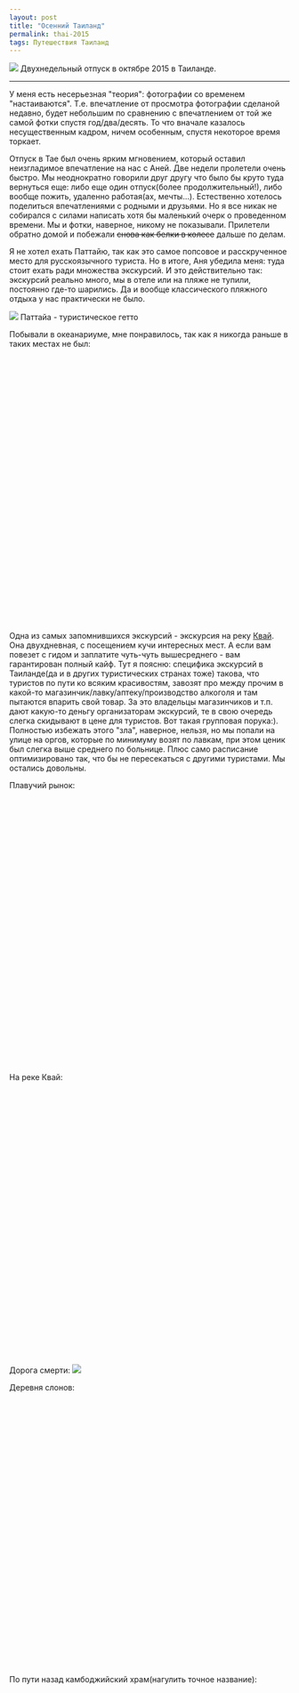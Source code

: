 ```yaml
---
layout: post
title: "Осенний Таиланд"
permalink: thai-2015
tags: Путешествия Таиланд
---
```


![](https://lh3.googleusercontent.com/1GaH032QCpiXXkfintwTG8gylPvrN83VGlJDxBMcdOSa5GZjKO4iwB8tLf3ik0qBbMI7Pr1HRiyWzDeMymk_KhY2oAaasFJRg3KJqev1TSmnM-wtS2Xwe3xmPlV4LdDDk5w0EcL20Q=w1024-no)
Двухнедельный отпуск в октябре 2015 в Таиланде.

---

<script type="text/javascript" src="/public/js/jssor.slider.min.js"></script>

У меня есть несерьезная "теория": фотографии со временем "настаиваются". 
Т.е. впечатление от просмотра фотографии сделаной недавно, будет небольшим по сравнению с впечатлением от той же самой фотки спустя год/два/десять.
То что вначале казалось несущественным кадром, ничем особенным, спустя некоторое время торкает.

Отпуск в Тае был очень ярким мгновением, который оставил неизгладимое впечатление на нас с Аней. Две недели пролетели очень быстро. Мы неоднократно говорили друг другу что было бы круто туда вернуться еще: либо еще один отпуск(более продолжительный!), либо вообще пожить, удаленно работая(ах, мечты...). Естественно хотелось поделиться впечатлениями с родными и друзьями. Но я все никак не собирался с силами написать хотя бы маленький очерк о проведенном времени. Мы и фотки, наверное, никому не показывали. Прилетели обратно домой и побежали <s>снова как белки в колесе</s> дальше по делам.

Я не хотел ехать Паттайю, так как это самое попсовое и расскрученное место для русскоязычного туриста. Но в итоге, Аня убедила меня: туда стоит ехать ради множества экскурсий. И это действительно так: экскурсий реально много, мы в отеле или на пляже не тупили, постоянно где-то шарились. Да и вообще классического пляжного отдыха у нас практически не было.

![](https://lh3.googleusercontent.com/DhdaSLfFp7AlLe78_-fZiWKTouC-ReftcxX7Ab94x4HhGPy4-A3bmGPexQojOsfgkT5z8_Pd_FfxitJWmRY2vqVdF2ncRmgfOO6KQ3EV31gGxXT3KtfTUd1Rj8iouRA3IjVOEQKLw05k8ba575TXSmYXz-g6XeAUDRz1BNaw6iUXewVu-vySikBXOT8qDqu373MonQEbCUTQfjiv-cGsszHvngSeXul3S1eYgnrLuXSCEUyZ-0cEXWYs5wh-VHuqLD_g2TMVJFHYSLgzO07fAb78jLb0WzBVjHXqeJvEj-mDdNG-zy8xlfeJ9PScTEaNfIYgIQdslIGJJ4H0WPE0NZdUYec-6zFJD8VS5l8lBFy96u3_pGsX75tcl8KhGZ4SzmDaX1pKfck7_C6kHlta4eymckvmo71DlpQ90oURYnUPAqF4aBK3LO_gvJXZLQINoonn2Hu33KjYhHpEmW6xP7uE7EsZ9lsfrYwyuTCNaC5UZ3vm1keBDHyZyYF7WAEFI9IJq24nHjdvunCLZgz8TBU1DClrG0OcRpn6PGq6TcfKRZfDxrVhxLeIwXG6rahd4Y1csOP1o_wRlJXx2BL6AoLv-APTLpNgtZ7Uel_opQQsr-sO3axLhp2a=s1024-no)
<span class="signed-image">Паттайа - туристическое гетто</span>

Побывали в океанариуме, мне понравилось, так как я никогда раньше в таких местах не был:

<div id="slider2" style="position: relative; margin: 0 auto; top: 0px; left: 0px; width: 720px; height: 480px; overflow: hidden; visibility: hidden;">
    <div data-u="slides" style="cursor: default; position: relative; top: 0px; left: 0px; width: 720px; height: 480px; overflow: hidden;">
        <div data-p="112.50" style="display: none;"> <img data-u="image" src="https://lh3.googleusercontent.com/-9zUZfU_dtwlCl9RGRxBAGzM4DZ85LxVOgcv3oWgx1Na7PrL01pXyF3hnhIeVf67_WaHytakA0PoHIpIdQtj_5vLeyOkETi5aR1OvoolRkV-oHkxYiooKq4abqVamdePFMoHPcLw8WNr-VWu-LiB7Of-5nVP93Onfkgnu3P25Koz8OA6jez2CkMkRQXt07_B_1ja6OuaeitFU5veeLOAHgzJdiGFITBd0Nw-V0st7OsCsCMd2ymXo0u5UvsDRIYly0rbeYRVMvOnMOFMv6aAzsEUPWoCfqOiLibY1zU0dL1ISGfV-bi46aE3ghWCq0AKW06CVaibq3im0H-hnSHW62B8-h5nGGXvnYPnVRNtGdgM92NfR9bI4X1jxo9-gKCcapwsV-fNPLrQ4QQSDN4c9Y0e1RTJExmfoMw3bTSjnAtM5m6gYve84VoErjeu1Ne1C0_3k8kfKumEW0A6N2XH4te3GgR2dBs1iQw_eAKjcjSjIFNWShGpuQ1wbMGUg2jPqea0OesrfBQ6nULD7dIRSZd0OnrMaZpZGMTJM3QhmgMOAeyCNNTquevLlL2WIoEEk2692k0qfAXphZYQMPq6So7vJUxpH9rCLHTXFPx6K8L8YhfehnnZn5rM=w1024-no" /> </div>
        <div data-p="112.50" style="display: none;"> <img data-u="image" src="https://lh3.googleusercontent.com/yq1YHzdDayZUcXC7ZgOf_-fIpbeANCn7pdCrrisECQULRdAKIfVGyH3YOR34qMqI0xiM8B-MaKDnBaJ9r0JJkIEO8wKL-lyn1yK94zq6HMIOmKwrybf9UhhB6qYr0koUpDdeCoapwvaDkrkWlvs9rEz402tZIrlCg4tLeaWpEJlt16ysgTqs9tNonAWrON5fRUd0PTfrXqG8lYLfO1KPbIQdNNeJet98Br2krDz8lVQPdgilge7Q7aK6cP4R6oLhsQlYcSZlKLF3uFjfKiPsDlwyWMLQiynYSfzrXTpdSvbjGZrSmsvovTHvgsakP4L9gCFBgl2ySLoPLtQjbHiNrafHy_AgGc4CZRRqziD1n0EA7EIRSafRDImpO6iKyReU5ycKgGLjoQ_XECcwufRe_DAF27qRZp0TuUipAW82xAZx3MeSBt2YKXGDh25xvwkP5ckhBbz7FE-Kyn8IsK06BlrfSRjCt69QArg6Pb-u6J0xliUj8WBNwJF0rwbt_7kY7mjkkRoD7jV1b56-Np_wepMBtQlS-rsCozsGULyE1-o8IePq2BdgWy9EPSvQKRcLGCK0VVGfEEBG3FijAFgAsrT2ffKf1bKBCShpL9z8FlK3d-bTONzDnrla=w1024-no" /> </div>        
        <div data-p="112.50" style="display: none;"> <img data-u="image" src="https://lh3.googleusercontent.com/zvVjU516RZdvmJoo7z6Hhgvutp1rD7SCMoa6Lu-qX6BILOhsWs3J5NNVGHOGlgfuoi2jqIIlScw5Dn6_ftDh42u45_OcS4Bjzg2gnLTJuZAxWg0aehfhRF9yb3CTG1TFwaKtQXjJ3Nl5X4KVcRsYbUd2LfiH1JIxeqJj4wWpPoZ8goBxdyoOvy-aB-WhtXT7GY27EIoff9ecEDCPXCwzEZCH3zItJRrmNO01PvUr_oaFF8v8vCPUUgSIvtrlF1HMdpxx3CGShb3wmrzmY7g5Kg0liAy368iNYlQY58RA9zIUp7Q185qrW4GdwkvfbRnokaFbViBBfhxkJs6u-W2dmeBfwCcKRCydnkCwi9xq9WuY3su8fV03Wic0J-EBQUbWKCGG5m8No-ivyHN2tkm3h0hwNCKKBzyWD_4G2TkmlHIp9drm05S_g3zqlInErdu3FFpdqgLTMvplQ3a7DdxfAFYwi2v2YDR3ZGdPCHOlKOBf3yuPFnni3tXEjX4t46quzNx2BNNpZsguCloPyocqqzktMjhae9AM4u3OglkphaJCXzqBkmCx2eX2wOh2TviBCcZkuiRCljKcLic8qKhmwVwQ28zmygY4v0dUBhl2fDu9RhBA4BOYF28Y=w1024-no" /> </div>
        <div data-p="112.50" style="display: none;"> <img data-u="image" src="https://lh3.googleusercontent.com/2DKYt-flWD3n9_2BH6XO6fsGrnt7ox_CEEYTkQ_r8mG7ASJ6wHfaxh_xGFz4pR7nt5cP1YSv6XQLgDpuoETR0RSppflUC7Rrla1qdMm3h12kvowUYcDeqPN6ZYEnAroW1PwA9SAtyt1GhDf5yO3ci639yC2GvONuPcP_560qgtbfk6Md2Po4Cr9AlHTvQNMRbMsnsnNpqMMOGxGrVuZj8MG7IG9ilIVmHVwKltUdtT_JXn9STRv7v6mgSt-Vs2RHbiQsEx1lDz5bqxdQ1J6G5VXAplzTuJjVOpLNfJqAZ-pXRE-QCtwvPDQgtRCIMBQjMSt_YjySdpa0e-K6wGs09F2b46wi2HXsdZzWvS97qU-nXh88PS9pT8BHra106DSStXZ6SHdhPeH1-2ZLXcON-gi7gebtME1XBJxqHynyffH4XfmgbYcX-9cbe4K6m79UTMb5guD5Ke4WjZ12lztB9GKOU3m11JxWYS7gAvi-OCkJK9N3EPcfYsDNk4For4wuYW7s0JrgDgXZtoOzDNuerbZy7Y8syieci_lK3mxJSCdtG17KF3rvfWRtQ7XRcTgNmI_aICZRRz1m830G3Unqds_qUZG6f8DB9lkDDh1g6XT-43t67W4mUIrE=w1024-no" /> </div>
        <div data-p="112.50" style="display: none;"> <img data-u="image" src="https://lh3.googleusercontent.com/WLpXxDDzlSmG2jRk5XbFe_achoyOyp9YaCd5aQZ6X7QCLPTEWfoNdV36UGKteXYFdFUe11e7yXV7uxNyI3RZEDDECEm0eEdMewgzAt_Lw0ZQdqmib2lv1PtaX5e0sbyfohiiEmUPphDSwZSM7pE6u_45OvwJ0iBAH2B6XswZ68fGkcP5Ycd5XfvnyL0kCX1DRMVwqhp1lOSZxIIXmdjQ7m0RNWdTFVpdSFkrba00AyBI_YBqPQs7cx7E5sOOD2GyipnVptgbl9hjf9FVLpFciuEZxS8gRrFLaNZOdj-u7joxcvT3IEsgFtU563zULlFKL_anfg1P9JJqKB2Y2cnQVzd4SezSrN8hBT4Zx_-Om5WQpIwRks0aeeYbAWpOj9f6_pzyXXMS6YgTkKc-NalLcmfPt0pFPDrRfXtLrTwPED1E17VXOeN8q9nz5Gp_vQAYomgg84jePTwygjVRvYnDlJ0kIk0KF-QMNlFJelEXM0DXWf5sqnN0JUtkPlFkF7D9PuvY5ugVIP8DDH4iTCF9j3iZ9Moh5YM8vlH62JOiUUvI8v89Q97WUaBTe9QxOyMmONFFRS6TCugfgu0AJ5Es4bMJVpkwELjXOA0eVjYrSJmijBL3_Is2ERKV=w1024-no" /> </div>
        <div data-p="112.50" style="display: none;"> <img data-u="image" src="https://lh3.googleusercontent.com/dkfadMM5E7q-9nnjUr2_XSz4WjkEsqIcv0omiEnQFFvS-0gCmdiLhOPSzTfbuunGCXEapMhe_OpksALSzuBPqcbY-kFnSNAuX0Sa2OaWRvc3UGeWxlJQOTs0mGuvE0RE9U3ZHEzlF93zUyoW5xyvjZXHqgxMcADmoWAG5PXJyadZjNKAz8K5k7SK47NFtS7mik3fgYoA3sYPL2MXYhctj23cUAUF42SlJK7z5ff45zwPDTQv7OmdNBGigWYBWxo30tbbqESGZWaspfYOk2pP8HekGk-cIIbOGDyjmJiIWWCCg6vHy7dvrAl_I6yzw5BqCW8nGszFA53xgoXmSHojSAPbiWyA-NbOW_vVhfUeypdDIWq9fkNtrrC6KlTZDCiy94XsxDXkYKxSMHuiIxWcCywZQmWhWrzDAnacnxbdbRZ52iurXQuvYQkqDSMmOgTzXKaIGM7IguQ9jA7zuKPqGq2aTQWR8oVUXAf1W3UUm2z9ZpNwfWYMv-2t33UuZvtCIvAjVGeMQpNHbJCKx18S-E-ekHVulxVg2pFuws4nYY4VVPj6cgDxZUK3ALjwSUynh_Tw2W7eWVRfFMMj635AJa33WD6gVFywlKBPEAkUq9qN77XUkJ-5DHft=w1024-no" /> </div>
    </div>
    <!-- Bullet Navigator -->
    <div data-u="navigator" class="jssorb01" style="bottom:16px;right:10px;"> <div data-u="prototype" style="width:10px;height:10px;"></div> </div>
    <!-- Arrow Navigator -->
    <span data-u="arrowleft" class="jssora05l" style="top:123px;left:8px;width:40px;height:40px;" data-autocenter="2"></span>
    <span data-u="arrowright" class="jssora05r" style="top:123px;right:8px;width:40px;height:40px;" data-autocenter="2"></span>
</div>

Одна из самых запомнившихся экскурсий - экскурсия на реку [Квай](https://ru.wikipedia.org/wiki/%D0%9A%D1%85%D0%B2%D1%8D%D1%8F%D0%B9).
Она двухдневная, с посещением кучи интересных мест. А если вам повезет с гидом и заплатите чуть-чуть вышесреднего - вам гарантирован полный кайф. Тут я поясню: специфика экскурсий в Таиланде(да и в других туристических странах тоже) такова, что туристов по пути ко всяким красивостям, завозят про между прочим в какой-то магазинчик/лавку/аптеку/производство алкоголя и там пытаются впарить свой товар. За это владельцы магазинчиков и т.п. дают какую-то деньгу организаторам экскурсий, те в свою очередь слегка скидывают в цене для туристов. Вот такая групповая порука:). Полностью избежать этого "зла", наверное, нельзя, но мы попали на улице на оргов, которые по минимуму возят по лавкам, при этом ценик был слегка выше среднего по больнице. Плюс само расписание оптимизировано так, что бы не пересекаться с другими туристами. Мы остались довольны.
  
Плавучий рынок:
<div id="slider1" style="position: relative; margin: 0 auto; top: 0px; left: 0px; width: 720px; height: 480px; overflow: hidden; visibility: hidden;">
    <div data-u="slides" style="cursor: default; position: relative; top: 0px; left: 0px; width: 720px; height: 480px; overflow: hidden;">
        <div data-p="112.50" style="display: none;"> <img data-u="image" src="https://lh3.googleusercontent.com/08hQ_uR03Pj8LG4DI-nriBe7x1xI-tOG6cbxKn4EJ1aVpgORKk1rVTA3Of92cUo7lyrQLKO_rSqyRZnDVcvorB_2Zsab9ERp97bvltCxI2Ha7p5Si1mpV4CffRT-BqOec1TA38TLGw=w1024-no" /> </div>
        <div data-p="112.50" style="display: none;"> <img data-u="image" src="https://lh3.googleusercontent.com/Ty-AUhvygN43gTRpMFR4KdZTnpb_TTBOzEQnPJwDJqKnFwemYhRNpgHRFT0DdFgrtif0f7HIqYhELtO6D6uHfDdYC4DrbEoPOR7ySNqB0LWZDWqJb1HAKN1n4zEli_txAwAKuKyVxw=w1024-no" /> </div>
        <div data-p="112.50" style="display: none;"> <img data-u="image" src="https://lh3.googleusercontent.com/H5o1U28SaC08Vb92VqGXCkdfx3LcZ1vNtK8uI0R33mGR78Uh4gUHtH7SI4zOMHXO6VcyjsvPq0LQjzCN-WxjU1PICJnayXKWMo1MKcBhtwkPveuFVZPIAXhzwft5XYfztN7bev0D3A=w1024-no" /> </div>
        <div data-p="112.50" style="display: none;"> <img data-u="image" src="https://lh3.googleusercontent.com/rWndOAlJVYxT8yusBtiC84teEsetg-jL3JuqVooznEXz3Cpc1omw6ogUPLOpAcgrxE9adTkedY1ivWTVqWFAeaBTwyFpF1DNh-8yWU-k9YQ4divUC2o9ewkpNZbLldb9sRlnV4HuiA=w1024-no" /> </div>
        <div data-p="112.50" style="display: none;"> <img data-u="image" src="
        https://lh3.googleusercontent.com/wZpdYdw6SEFtLcnT20AjfYn7_rXk4LOWxeTsrlZ4s74_yVaBq5KTUOGwiEbxg7wnXmIcEER5rDEfH1ah0kefmmm4iGEtw1xvMqKgXAYPgoePj7e2KOd3Qr-IX5wVUsEw9cg0tOz_eA=w1024-no
        " /> </div>
        <div data-p="112.50" style="display: none;"> <img data-u="image" src="
        https://lh3.googleusercontent.com/8-4x5QFWXz4ZY7S2k5YXQF60frDNIDS9HQUrQvA31rt8zTfbGg2iLoU38L3HzvPdwZKCD2tfcdfLiMxAg04FIBydTMkeKma8ayLdt17ZnrHZHMFvHlkOXQcB5xhPI6mP0NuMvMgazA=w1024-no
        " /> </div>
    </div>
    <!-- Bullet Navigator -->
    <div data-u="navigator" class="jssorb01" style="bottom:16px;right:10px;"> <div data-u="prototype" style="width:10px;height:10px;"></div> </div>
    <!-- Arrow Navigator -->
    <span data-u="arrowleft" class="jssora05l" style="top:123px;left:8px;width:40px;height:40px;" data-autocenter="2"></span>
    <span data-u="arrowright" class="jssora05r" style="top:123px;right:8px;width:40px;height:40px;" data-autocenter="2"></span>
</div>


На реке Квай:
<div id="slider15" style="position: relative; margin: 0 auto; top: 0px; left: 0px; width: 720px; height: 480px; overflow: hidden; visibility: hidden;">
    <div data-u="slides" style="cursor: default; position: relative; top: 0px; left: 0px; width: 720px; height: 480px; overflow: hidden;">
		<div data-p="112.50" style="display: none;"> <img data-u="image" src="
        https://lh3.googleusercontent.com/68jjqdgqgLrrY7RmgSwV7_DiYGLBqrXF2JhOrYQazpe32VVAZfNhI2Dy3_gBQKbUAVV8mP1nsdd52NFJFv_YLfZklmJlTRnljGbbME9_ARpAIpUjBbOT-JdRrQaXn973oW0PxKWgEw=w1024-no
        " /> </div>
        <div data-p="112.50" style="display: none;"> <img data-u="image" src="
        https://lh3.googleusercontent.com/sMC_UC1Ts9PijDArYSraBtVLqAszzjbliPTt7O6YtgaYNuRWzkMLMN5XQiPLCWvlLMOQTX3iKeERJZSV_U7guwULWHYHOP7sqg4gFathGvWgBGWsxVWBi0wANuhdpb3JsrKxMHy7sg=w1024-no
        " /> </div>
        <div data-p="112.50" style="display: none;"> <img data-u="image" src="
        https://lh3.googleusercontent.com/5zzb1rDaXejfLtjO2_fEOPSPycJGJ0fLrrHOEeJpX2B2W25_eQykFY7vJ691qX7dg8ROAgcONkYmlgZhUXM01UG58inuknT5qld1U8v-ngY4tnaRLpcSsi3pDrSHBlpKAFx9xj-BYw=w1024-no
        " /> </div>
    </div>
    <!-- Bullet Navigator -->
    <div data-u="navigator" class="jssorb01" style="bottom:16px;right:10px;"> <div data-u="prototype" style="width:10px;height:10px;"></div> </div>
    <!-- Arrow Navigator -->
    <span data-u="arrowleft" class="jssora05l" style="top:123px;left:8px;width:40px;height:40px;" data-autocenter="2"></span>
    <span data-u="arrowright" class="jssora05r" style="top:123px;right:8px;width:40px;height:40px;" data-autocenter="2"></span>
</div>

Дорога смерти:
![](https://lh3.googleusercontent.com/p8o5OsdqX8bMMmZ4hoQN1utIpJLeuqPdZMbn3_MZ3Jmv981hY-Fwjcue_7m-iQFTTeZC_R6qIBGiVyBTny4Qrs3vsI1j5x6v9iVotyR-BgMBfBnK9rxJBiLqQcf2elszVQ1n1RYqimItZKJgEyVJPyl9x6HDUd6vxFSmLutpDWVgp0fulrIEiV9RUlF36xL_TomE31bZkIoXEC4Z1gNHbJuAi3juRJooUy2fdk2p4igFdXOq2Ry33Uny9jtuooh_U_I8bI9_C9uLovaVXg3jpHuZqjr0JMA-QPtaC9_YIKeCoVK8ls4UzJG6U9ffkfWFBEYK5jjGJzXo6DeJPZQiaJ7kugYCfOeQmchD4C2Fyfzyo5xbNYVUHnmfDCFnUUNC1-ugfNlFdaOW5TfmNoRPTeRFLaNoeC5gFgneqZmE6t_QbtIujbNTZD4AJJDDwpWOylSxMwO9KzjRapuw1np8Sp4yj9wdFMZCUwsVKeugcLT9hTJhHAkgQP7jTbw5aWzZYUW4KlIC9eKpcvhcEIsco9U7Od1wUCeeh7I_nQTYggdZQC6HXCK1UQvLXnBEeuDaWd6qNzbqsrcOP1_2fWAvanE76hC53cPbeJdk9J0o64K7HPQ8_2siL-FP=w1024-no)

Деревня слонов:
<div id="slider3" style="position: relative; margin: 0 auto; top: 0px; left: 0px; width: 720px; height: 480px; overflow: hidden; visibility: hidden;">
    <div data-u="slides" style="cursor: default; position: relative; top: 0px; left: 0px; width: 720px; height: 480px; overflow: hidden;">
        <div data-p="112.50" style="display: none;"> <img data-u="image" src="https://lh3.googleusercontent.com/fIQHAThBfm-7Q2nv_0nTqIzgJKfAlHMR1MISpgQJIe_4nvj5jbvSXVtXaLaIXP6wJlKwZIzQ1anP6eG3R22fsN6X2tWbok7EQOqToRdeZa--2eKFMAnzjTp_2NvFkZ01wVE_dIJRLFuViCEsbhMGC1DKnzDsDKqESdkZUNGPQopbmI5yN3Qwc3YK8Q9-O6aXfMeil0Kn1cUBIR8txBnhzVgx1QKLsc8HrxQsFnpMq8vF8ye3_-0i-EOeFsYZefKsEld2NH9niV-yKOLpvSgPOG0iQbItFh6RqG7rVUIZoTLFBLi2sNxGGbQn6e6uYN6wYdj_907GjG-gmda66sKSI2Ult6fkkKH30IhVt0VSZigtXtl1AO6qEslAk6HVNGfLXtaDRKFDGrysgoHGX6WwxNtAp3tweXPpOcn6pwdOD3-M12BEXUdtXyQjDEh9vHcwHZSYWvvIWqTM291vP6XTkwHrs8TLvi612TLAFqjnSJ3agW1tEsWaEGKUOPp7TNBmz9uHFpTjr67NBzCwxbNi8H5O4dR9nic2NVIYmVnl0T0sHVW2bzdZZukaA3F_wGEaIvtdHdHvyqpLjvB7NHgWMRqHNi4RIiKJQ1N0Qb6iXnT6D7fba-XLngsS=w1024-no" /> </div>
        <div data-p="112.50" style="display: none;"> <img data-u="image" src="https://lh3.googleusercontent.com/FmkV1MQ1SJwHgU91BhqmS8LxZkog3qSwK4CDhD5nFjEkK0lYmJC-v5zKADDcQqEh6NoX9FxY_zd4PGtPRR5pgaIcJTjf-HZdsf6WIryIIpARVjcxgpyjnL53YIf5l3L-ygvLkWNeW-jxWyQN7jRBYFrshV6wBnrfOf-WQcVIx5XVyT9zZMANLbobGyJ-z1RIffUZT7tSczN6En4I3s45GoVw88KErHwsdLuyBQdGz0HVmfjH8j3PS5tzATNM-Imhbe-1e-WBz-h57AIsah_TuVlbZGKmEPuqVcCvOqBr3h6f8laXKnb2fJp7osc3qPrYU36Iiz0RwDKva_EhMniEnJnM8UDv6tPCPqAselfDdPMCbZGVi9knJKsTHdu5kM3Mr1yvs-by6tyehx9O1xdx8_ZeKt6nVQKkEq3a0iNBblowwKRE-Q22a52OgihoyKwKw4gKvwE96WLmPhIAtTKHwhZ1QipRAd2q9RoruPMUnAtjzkEM8DXrzNFTlFKG-CYJXc6SQJlqgMKrU1EoA_hHXqLs5WLB2h2m2Q4I2kH3LikHoFFiVGMjbxVztDshHZx5D0sD2OhdAViu7NJddbb8DvNW22FCFG-ky_KOi_CnQfKpHb5k2RSU_bRI=w1024-no" /> </div>
        <div data-p="112.50" style="display: none;"> <img data-u="image" src="https://lh3.googleusercontent.com/RjIEIaGMxort_BGZ7e7Yz4kCe00utW1SUaok9LAV26B-YSFXzXfgzYgUet0CykcubRqo-MPn7tKiZtVabf0aegtLhBr9s9cD9v2pb43Zv54maQd_KIs2_PYnTJuRMwupgDInJWBFjnntTgaYGfEcV2erRBA9UXdFLhC6YIKsfBcBhymrb--Cr6EhCppM_zsFMyIZ5gvpRHdRLkQn9B3JNXWbUTWxiBYPa6IvM0NvqF-xsGOH7KHEJX_UFa43MvSya1iaT2DSxVM-EOctfEf_uhkg_StVKF46hTCvzKQatgBTnWGVhPKSG_aA2hFFwDaGItr3UYaajS5rSDE1V82b5VmSZxBoko3KPnYOMKrpwa2YzepeD45zVlNLFrofolCzYF9DLCXca0WgNgMq2X1QAKkh9pCKci0X3E6a38QgNbQhEto-R_DdLRWMcKPdEQWZ_VTi3B4AtjjEtAoLs0T1lOWMGPFkxxDnm0fD6n14GfQV0uLv9jPwWK_z8sNXAdxUw10G5DeaJMRDRvaC6-Esd72_pExPOKggSWzmCNF6za70D3EhiFsFUYbEC2TXFxvsViMxnE75t1PoD-JHAW0wSu1hCtx68gpXFPW_DAOpy9nX-RjaDXZAjfMc=w1024-no" /> </div>
    </div>
    <!-- Bullet Navigator -->
    <div data-u="navigator" class="jssorb01" style="bottom:16px;right:10px;"> <div data-u="prototype" style="width:10px;height:10px;"></div> </div>
    <!-- Arrow Navigator -->
    <span data-u="arrowleft" class="jssora05l" style="top:123px;left:8px;width:40px;height:40px;" data-autocenter="2"></span>
    <span data-u="arrowright" class="jssora05r" style="top:123px;right:8px;width:40px;height:40px;" data-autocenter="2"></span>
</div>


По пути назад камбоджийский храм(нагулить точное название):
<div id="slider4" style="position: relative; margin: 0 auto; top: 0px; left: 0px; width: 720px; height: 1080px; overflow: hidden; visibility: hidden;">
    <div data-u="slides" style="cursor: default; position: relative; top: 0px; left: 0px; width: 720px; height: 1080px; overflow: hidden;">
        <div data-p="112.50" style="display: none;"> <img data-u="image" src="https://lh3.googleusercontent.com/cVRYcU4GHfOvgIemu0EgqXGUarlk5i00rmlphSgSvuZez-vsNB2nAVpBqaR2dmV87BwKJcjv75-bC6xQRBDbHSsU1NbHi4cafjdYXTttr74IQqAUuzoYpPAzkSxewxeHCNwVJrxdEzrmLd3TQ3LuhxFgysWYbqNUzaNHXQ8bnz4oA-aoNAdj4g0E6Gw-RZnfT_PtP4DLVibmK0uCK3Y-xN5M9YrWqEpkN_M8GKxfo3ldn7-TPjHP-hAe0MFUz2vUpZV-NygCx05L8GPRPvDE_BIvwWvagfBN8DqiYMEHMVBsIbKnMg8T5TREBSvRjRHj-RJKKmbiEo5R8ev8b266Xn21XOwiIseMiQ_8w-dl4pdo6QHd5aYz_PqaYmI0l7IZNht5JFVYZ3Az5EHVNXkXvvl9GD9c3nnX9Kg786-ar8RrnonEQj3mzXKKMMZRkjeHvfVMQ24h0c-mGZVhT0Xqj6sEl39GCcYLkpoQi9qHcgNM17mjuhoS-Zzm_9A6iEyPAauMWtp0PPepIFu27yKBDUdP9zxufMsutl1FsxJSAFZb1hKPmWaGxJ1X_osWDa7oXPLwK8pV6IU2IixoFu05QbqX5xiWH7V08jmPJvah8OFDuc6XhSnX-dfR=w1024-no" /> </div>
        <div data-p="112.50" style="display: none;"> <img data-u="image" src="https://lh3.googleusercontent.com/1TM9WL7DljfOthI865ZOyJ7v90pjEb828uqLU7CT61s17zLwyy_BZoPF81rf5xuccrPweEkHVppL8eeWKGxQrYIYHcditJ9o_6bQSKcw385jtVIUHX7mJ5NRRWltp5muRx5MwT3Okp7z8TV7qgbO247V7AE0nUBs98_N0EGPlDm6SVn7cxYhvI0j1Evyqixn1ZYNoAdFWS-DbTo-2fZqVrQdYEglJumK5bjuq4_7s6W411snbWqn044WTmwg8l1neSSq318E5TM_MaNuOHt5FYZMGWojmiAC0kVGHb2ZKIQw11-THxH0WFkhKaT1C_RBEg0aOnARa6RkAqwAo5tFXnW2qOTt_MES2d__W2t9gz2TICwzD9W8WFt7rv73xS3S4Nhi7Ve3vDfjkjYY90IqGfGLvTDeXnieKxYCiO3m7rpBG9CVlFKSiwreGSzCCoMwKwLTTdsF736-dzY2TpiSwEWl0VGiDpEMw8iq53RqJ8r71jquQZqwgiu2F97HYPO_dKn29IrnL1TTBtaE-Ek_7mSx0H7dpIMjDH_V56NNqe5FfxyeLr0s1AD1PMWy4x7X21NZ4GS2qQS2RwqwX4CRrMDt0GLTbL0Hn74gVlAiB8a30nSPLXpPrLJg=w1024-no" /> </div>
    </div>
    <!-- Bullet Navigator -->
    <div data-u="navigator" class="jssorb01" style="bottom:16px;right:10px;"> <div data-u="prototype" style="width:10px;height:10px;"></div> </div>
    <!-- Arrow Navigator -->
    <span data-u="arrowleft" class="jssora05l" style="top:123px;left:8px;width:40px;height:40px;" data-autocenter="2"></span>
    <span data-u="arrowright" class="jssora05r" style="top:123px;right:8px;width:40px;height:40px;" data-autocenter="2"></span>
</div>

Водопад:
<div id="slider5" style="position: relative; margin: 0 auto; top: 0px; left: 0px; width: 720px; height: 480px; overflow: hidden; visibility: hidden;">
    <div data-u="slides" style="cursor: default; position: relative; top: 0px; left: 0px; width: 720px; height: 480px; overflow: hidden;">
        <div data-p="112.50" style="display: none;"> <img data-u="image" src="https://lh3.googleusercontent.com/mSpp1ntLkil4ulia-1hnEFHk0ZUmfhz0j3DNVPRypa0HK_KSQ2XGESeHoFnLUfyrv6gcZbE-xGohHDbcgSqMBhQp9QIpJVNEZUOmaSf3GvowtI_mtuKwYQQSam_UItGzTgiJZU4QExBN2dn55dxjv7zFeuW8YpMjFSe8xoXoek-i5XL_rNvbWrai3bYWWlfAwrFm3QHwh3ycitlGFezgVgEiSlUauTOHKzQcdCeSEuplvE9oqZZs6DFmJkwDWpCKV1ckU9RcUKT4bIfoC_indxSacaf68S5YBFGEGcGtv9_8hdwJF8rk0wbG6iMIItAXy1bW_hXir3ttUiWoC1JJjAb9_JV6z2izvKwR3KQASfhtMMXCKDVydlzxmiH1WpqPevbvMElWYruCeZHAj2oZJ5j4OjWugTsfoxf6kNq2vZ5UvKeK6Cp__hgS6J6t4unpq_wc4qkVnX9Z0G4HdlvJYmocUmz4LLkFVsyTxMEumlrEuAZ1DDcXYXFQ2pKSmShcc_FZhcBtftlQKcJEzDm1ojS-CDmC8ym66pMlLFC5P-B2ei6_qEmUD0KNRrpdQrFKDghrBZP5QybxE_Dob3Zd_nu8mlRTXw6DOFaZ7YYWaS1D_TEuMrSTBk3B=w1024-no" /> </div>
        <div data-p="112.50" style="display: none;"> <img data-u="image" src="https://lh3.googleusercontent.com/_CUjSUYjBwQB56ZW9heSl5b5xqub7SkFBEFQq_GM-_fCLPTlJdA9g5FLcEEpUDjhk2iQme9YdWgh8HGd-QzdhL8TqSjbwIQNDHBJU6mCmSKLU6h2U5F85xyNNZcxUPa6xzEjP00xjsJHlNxthBY45Vx1wW5WzVy-za8iDh60f70Gm0gqQnkgyAsu_oGCpGcdbfyI5oPdxj8Jwe8WdJ886p7KjoKlr8lJUfdHHDp6MFb8-Qx7OejtxRPciwH49Pq0XkaBVRz3fayfOs9CVFQxVIQDm4autXq2V3bpckKT1rXKaEidTjD5axmqLoSa8TxlUDa6DTFhw5juoSlBQz6lextxnrsf3tQdJlIlR2wVf36w4rf5MEtPrM64sSEvv3t3Pzrbnv3NtFp6Ji2xMuycY26S8IA4kdiuEe50HkEkPgsuwr0Ph6rCYdbYo7wx9jf8NJOmjeoOWIZhBMYVIqOzqx-vABOpmNusA2OAapfC61Np33BgQPG-dkdwyK7dMLl33n1aXxWEpEOPZbatt7G8AOITYl0hLBfs0KrBso826vhfZWRo8oQhtY46KoaljAzYgdbnLgoYfmd2jMOBYVPPxSuefYCAr13JwSSssz-TC_-bnh4hLacE-xYc=w1024-no" /> </div>
        <div data-p="112.50" style="display: none;"> <img data-u="image" src="https://lh3.googleusercontent.com/32aNjrqjw81RC-ciQlxIrQRpGgy4jiAdpTA7iIblo1ZuuUNiXIAmPK8ysp9IbKSj9mgs_N8N62Db0rLqDbhRXHRScOpds-e0xunGJZ55-s9BdcibMV-pZ-rIf-bUcnm_2P35dDpH0zWosUCUKE9ujrX6b_ZpcECXb-JoYwIMohk2DGeC71bxNuiN1BmGdwwPJydIbnpC9e_Cy2q1ED0FaANAKIveRAECVStzbRmqiCRnG54TMoT_Np24jUGNwFZonTzpx3-rvgde-m-wAyk3Q39mbFk2B4l_QNgtP2dzuKYFrhp6qLVFjUOShK-4MRbzAI40pShhpkl0JZYdKgHdfF5eoWb5IhLFDCHBE5rXQNqEbTufJHLC-6Z5s7T_VX7W57dJl9a4ArO1m8_BmMYjxY58R4UEfev0qrHPvbkBHSC64xOdACIcBdm8g5nNxKxlLUp9CrSa9CTtKJXaXm-HLz6WVrG2Q0PtFH-KArKwVGeuCOVsq5b-h5Uq4J8Zb9xFVnt8IJwfBovDi1MP1xaE58KFOxCY6Zrv6ejO6R8p-jIZ1XRQXE-bzmzEk-evEVzF2z5PulLgVwQUO4JtQLZTSyoT4GmHFkD3Ru_L_jyyGVKPqs-3MqAcQClJ=w1024-no" /> </div>
        <div data-p="112.50" style="display: none;"> <img data-u="image" src="https://lh3.googleusercontent.com/I1d8scrdmZ8ensrC12xgzTbHPM07-kaw_3JX5rhe_ZBYg_tQP_h-vOs_urSl8c3vd7JrbUBcGEeObtSb_75RTqcxROuxtY6znYYaGWX1ERndGdqHpO_-llVQrqJXFNXyyE5r2HYp2zn9Q2LBVwJ2TLUGmC-_wwwpShJ3FmWpEtl1lvwQbzYfxKDE3UjSSwPRdWWQIW-J4mjeXbYock9AgHwGpoNEWUtPyzAZulSj6Twl3mS0g08aW10P03FgJ6NO-7JpyZK5gogw4m_VLh-qdT8egHBjsQ_YtoojPLUVHmy36irvvuWyI9BXIRzV8RbE9ZRTz3QADKHoB_cLVs3CkFcDBSFkzBq_i6Ag-2LxyT6d7UVMCcDA2VoPeZZ56LvUhAcQ_Y-KCg1SiBVQU5WFUDKT2dkFZNxn8nCnfJowXjKPhpvid_QSaVUGorosXdqhxG6g-VTbcqfYD7THNdK0KGADod8idTKOb4C2jumoQV8Ts9evL8PZOj_RQcAE9-Wuris2u-RH_9pdxnhrYIshRD_SXYycsUw5N94a2EWNhhAMG-Ddhsdj-FgAKnFdKnBGKakDnxAWx9SQga2DXSG_fttppmBVLLhYwPMiCe8MD3NKOXy9ckaxJX7k=w1024-no" /> </div>
        <div data-p="112.50" style="display: none;"> <img data-u="image" src="https://lh3.googleusercontent.com/TRNdA25Z8_-Akj11BshExVkUoLFE50BBmmzZi7A7htTe_aLc4qETcLG4Cb3P9KsFRRVB04wgpUkFYYTwnJ9htIE_mCWfAKfgu0tX6H895tSMIpXLy9s8tYi51YF3qKTd0pcD3WXYe7eFDDs1nkywhZqNX9fpRv6EbU2VzUKkaXlkVKdPSZ1saMWdobKggK9xqrGjcUnYjAPyTk_hb2riNLalX9TwjXGmkT0eLOv_X72fAJIp7kwWlKpX9IoZiMZYgencJZXZmUB2GhRx3Fy020YUb-dJUuytd6h08mJhrY-MbJdfMolqU4NiVBvvWq8K3TzQCYecBmrOj_rIP70pxM2TjFLB1diPCDr0PsS1Pmjdt1p5c2dPbKv6JJuWDRRlBWmfwa7nzPetly3tKboZTltVXcZLoeeyB1v5GfrMIHoZaYU2TDenjp2GD1r6MP2s5ai6FYeIzywXwVzraapo6XiOCXW4liCYEr9ACM3R-A5X1y8j5sTBpyX04qSzZ1NQgd3cDBE8yJKl7Z8cUkAKtdgA6hVTfbgGKNAWraj4Rw5wEmF9VGghTbnvWhYpz_HR6RNSiv5Aftzk68imhnL3fc3bLuM8pBcqtbl-XwKZ_USKxXOt14spJ2xm=w1024-no" /> </div>
        <div data-p="112.50" style="display: none;"> <img data-u="image" src="https://lh3.googleusercontent.com/enpgzuFuGhLWmQWjoBPDU2vN1cuNXGpFiiYsFMoJK9j5dqLjdAzF1BqBDokaDWU0AT9VZiR6up4Bc2ML-RlaSZqEgylPZULHUPTKB27G3gTDFCG5s__2WTtnGUYEmizgdfxlpCNSN0z2awHA9Hs6CAlSQMvmXiDMKrXaUUZOgjWwE7TJ2Nz3CYBpG_eWJH1-Z3bhs9sxwoCA1fhc_IcEM41xmxGHZlZt2EzBGTtqc9kuRyzydtqXxC3rHCF-DcPRyaTUGLwCChZn0wrYOOvl8Tlz8AbG3O6YWOSdse2bsjr2P3iiMeQswhO_OqGIhw00gcSeYYealjW-nA47XBWbQ2bzTCpuM99zXIvJ1cIny9YaO24OM_k_hzEqBYyh_kNjoa17MCiHFwjZxA4IN0tlV0GoawFQVb1kxZVFfnZNNrFMO9gEe79Ox_idmco0OcOaSjERGmLDu3xiZZI3_BIXbg9vyEuh4CgGRsZQ8NTV0u391etb6UUM71650pdQYvIkLpr4p7DyJbbY-zrv51qFZ1Phxb0n4ItP1dekghx7wwpZZjv2wYy9xcQ52w2JeN2GBaHzKA5BOFLHivgjFt0CezgQQllh6eed2PH3AGXdpeSGHG2N1okIkYYn=w1024-no" /> </div>        
        <div data-p="112.50" style="display: none;"> <img data-u="image" src="https://lh3.googleusercontent.com/e16lxwFnsXvqD1Bf1NpDoudis70v51lqAxj7lWhfQW-cWQJavIweEpXj2MtYEalFtvutoRwaqgL7GvNWSPWMgnd-JMTmj7W0YR0YDYXBBeVCBokxSzhiDBy-NzJhFiNqeq-gjLMdEoVV7_olg8pPMO6vi1uNr_vOUK4vElqGFue89V7Zw7Gka1S6LxIFR0IF27Dy-Ev0yh1H_gqhzhSp4Xar5UAUUXXBdnb5q8wbsrXGHqQWiMHB78hVrlYbs_3TdWGB1Lu4Gf6YixSmax77UJt4n_xqmKt5qxeTqPO_AtJ1sNA2Q-WT99BPp-1shUm_L2RjR4K7RmAqSVHf0zR92OLQPaJHGf4nu9qi4GKXzvjnFvU2K617nkGP4XkLtqKMe72-K9M-rRCmnFFhDtQ7o2jZFBQMhdSXyCTKEa6KeFYe6UoS1xoUfuJMEB5cDDQSJnffPJyyxd-BIzTP2eLDCwTGAHHi_diQTE0Wr6XJzJoV-dHdxuMAFml6809ueCAR0y5pec2opSD2-XuqQc56Hj0MDP4gP8tvtCeEl8SKi_31Qypy2w6BFkRiuE0RKA9ubcUIdVzdM2Pcye85VbDcS4NNe4ylru5PPlMmsARLAj-8GA4fFaoJeWka=w1024-no" /> </div>
    </div>
    <!-- Bullet Navigator -->
    <div data-u="navigator" class="jssorb01" style="bottom:16px;right:10px;"> <div data-u="prototype" style="width:10px;height:10px;"></div> </div>
    <!-- Arrow Navigator -->
    <span data-u="arrowleft" class="jssora05l" style="top:123px;left:8px;width:40px;height:40px;" data-autocenter="2"></span>
    <span data-u="arrowright" class="jssora05r" style="top:123px;right:8px;width:40px;height:40px;" data-autocenter="2"></span>
</div>

Рыбки, которые делают пилинг:
![](https://lh3.googleusercontent.com/4SFsNNi9atgKezfs5yoZQDppiUgu2Fz6zHw679kYfYZOs_1PEWHgo_CZWSAW-33pxsbbFSDMKcuWWxzy8d0tlEBPw_DforsY-T9DTaEk2MCEwhC3ohrGEGq0iL3AbYzGjm4jo0z3wdz_WYx765YsJ93hXeSpI4RKF8pe9Yf20vr4bLxUFObSsIh7nUGJIDcKWBadcxBvme5MQs1CKfVcCqxg7apKRexSZazQtp2L_n0bFWj-sfHVNA8_GwqE5BhqsOUg-vSo6g6gwNfyh9EdfbtlB3S5ZXeZXLwIzWow6WCCp4Rltay_Vc_clh7uDcBmlqaltSnEDrQt2QKI_-IiK-MjoXZPxq-cVBY4-cw05w4ORpNikjt_t5dL-ghXQ3mDf3DiNzXUE-LBN4EBKxUgkXjfWViE2ci3HtpMMm_mXHNK7QmCUwpymKfM3XjNchT_c00t8bWckxKe9sEdluoam8nnZvBxKbmc4aUMwfJNJySaGV7YvGmBq2ZYv7ciTyKp_qw0zGd1QwKpPZqEqzADqSCbs3D_JyZbzrr69u0i0eyEoPX-ExQAqi8vwOwTZ2itvOC7d9cPqsr_2Vu2jqMkYup9ToIyIcH_YG2epOrMqqlfNLHW-GmSUbSa=w1024-no)

Последний день в Паттайе, на "необитаемом" острове:
<div id="slider6" style="position: relative; margin: 0 auto; top: 0px; left: 0px; width: 720px; height: 480px; overflow: hidden; visibility: hidden;">
    <div data-u="slides" style="cursor: default; position: relative; top: 0px; left: 0px; width: 720px; height: 480px; overflow: hidden;">
        <div data-p="112.50" style="display: none;"> <img data-u="image" src="https://lh3.googleusercontent.com/f07bPYKVWhjUt5YFgRVTy8LOtvNZxPw7S-ReFm6CnDx6HcYqqfXdV5Zbeg-tY5d1HAK704otVUMccHPZJsuSvEmnzciGo1JomivBFGTz7z1KYxTfOS0bQBLkgawPyrETH6Jp38pT_hsQnw8l1805pWJIptqjGhuvE39OeOUw0_1hoCuvAL2yuuiMwEIYU9Y-YcR6JMLPl5xjIiqIvDP_CypVGno8S5NtRYW_DNXAhIb1-bIkt1Ause43sDFbY22z-nzQF7l-EsdTLePe3QUP61CLe0JbOTuQ_sO2rYocEViq-yY9N8geERdzdu9IynpPVWBo0ZB13-YgaQSZGjeBoVMKKAzht-GSEv78TKGsDgvD6RrzYuR9whWvw1_KpzeFZANFe68YHtmmfqFzDHdo680DTkmmRIYKjNLhWjnlbIIwbqVJxTLojbcrnZqjqq8W9-L1Z7YEKurGSM9Tf5VTx65OAoy-AT-6wJz_ZadLQPT3J2U58mLfZkIQUtMfy9UH0upVIVvHrkb4Yv0S6x4Wg7g__fiCw08LsKVe8ytP9PwTAaZPH50CgFqqxoOdsfB05iA50Cf0_7mveYfRw9PB5Vt9HF7qulLRJn1SKMWHmGjmgvPHjq3jA1uj=w1024-no" /> </div>
        <div data-p="112.50" style="display: none;"> <img data-u="image" src="https://lh3.googleusercontent.com/eoe_IasOSGdRn5NC8D6FIVFHLt47xPcEiJXTzLfUYFYAJp3qb8thXuWlEJSSBJLaCKZA5IMKOA6UpIRWJzXoLFXHZYKbakab79NKYuvCRDIjSfgjMQm015Bl-EkLUkjTEMNXrB2Cle25pk8FEaDZuU0mR4hp_XPjFrg_NDQcM_fnPN8EJM1pDpmUX_FH_Rx8jkdIhx5EoQxmnYxQV-oMPP_hJCauVPbyUmUlh_qmk-Zuq7orECuVqNhWoJZWETGdUKs2sKjBRiTVSnyQSkKU-LX3fdGpDPuYSZrz3ndAcRxMc85d7BaX0Jo_gq6yYg9R3pxluTfpM3OUj4Pvp3glGMieeP-JAJKIdqv1k3uJR8LtJUMiF5u3u_vH6lUQVgWefkyfAikG5CHSfA-cmK9H0aHCf3fIrwd2LUjQG43Y4F4Kt4jXhUpPhyzpVsoAV5zESeWP9VFyTLqZp1EIKX5QXqFzXB1yzmSjq4Mle6VTfF8lRlRfTWY7x14C50GuK5LBQh-pcluXlvuy9cO49zeritWlU65CJzozadejEHQd4GizZj7HNWZcQohTybSUC_218ijM-raZHmwcXHcU5Xq3m8zy04nUhCsIsN6P3vtBQ9q4jGF-M3D93Zij=w1024-no" /> </div>
    </div>
    <!-- Bullet Navigator -->
    <div data-u="navigator" class="jssorb01" style="bottom:16px;right:10px;"> <div data-u="prototype" style="width:10px;height:10px;"></div> </div>
    <!-- Arrow Navigator -->
    <span data-u="arrowleft" class="jssora05l" style="top:123px;left:8px;width:40px;height:40px;" data-autocenter="2"></span>
    <span data-u="arrowright" class="jssora05r" style="top:123px;right:8px;width:40px;height:40px;" data-autocenter="2"></span>
</div>
Вода прозрачная, красивая, много рыбок, морских ежей. 
Легко, быстро, незаметно и с наслаждением сгораешь, как будто получаешь удовольствие в кредит: потом даже сметана и пантенол не помогли.

Краби, по пути на полуостров Рейли:
<div id="slider7" style="position: relative; margin: 0 auto; top: 0px; left: 0px; width: 720px; height: 480px; overflow: hidden; visibility: hidden;">
    <div data-u="slides" style="cursor: default; position: relative; top: 0px; left: 0px; width: 720px; height: 480px; overflow: hidden;">
        <div data-p="112.50" style="display: none;"> <img data-u="image" src="
        https://lh3.googleusercontent.com/RxljcugH09IkYyevb3molM_-dqa1P8DMoDxW77QbppKO_Bq36clTWWZYONF6VUN5dKVB3NoxSdrFmAtRucfUfUhWCEe5xykdLc7ZqO7mOR7xYJUSuKY6po7G-ZJkgqIjI2JJ-lNRBA=w1024-no
        " /> </div>
        <div data-p="112.50" style="display: none;"> <img data-u="image" src="https://lh3.googleusercontent.com/g-yrOLq8NZEH-Bn6dgAFNdJALPGvjmAEbe0gaBoyJtEKQkj3XwCOD28X7B2PcUPWzEOL4PH51JKyVAVerMfS-v_wC1-uXIdVcX97sbzTxfMKjR0fE2UXCHvzUfB9f_KIUUWAb260TYnMJW2M0032NMjVxn7N0C4OVNDt9Pi6GSwErnXaQOGOgkX6wadzMf_LpKZFSuO1r6ZxgYGxMW5-PqB9pdM_lg22NJLbOEkGgqKZZZxyz3CBvnyjj6Pjl6B8OGoThXssVKE0gWCLeKZdwHmZBAv1nDP8RsrUtOlDFaWj0_HCgvb5eXNnbbbfTq15X0FWmlmIyQ6up4vxvmCFpIMjl268CUJ_ydOXq0mFxZi9a9YbQaDtfb-t3CUl_pTY8Pt9rhelxYM6xzuYbxHOQSMFVo_JochEi1zXtztEdjz6VnjE9TulgMCAWIBSFzpOyB3BwtG9YKwl9ukSOGu4ZoYzTXUT14N_eZnci9RVRbMSkv5lHT-ZXfa53H4LQicfYnUzGRHgqULGi_dGK5UsM7eD-HJ80myfqZ_F_Xc_zUKUIGNfoF0TgeDdDSs2FoyTfib7ZvqAedt_cvvsBwnq7uJKOSbBOwOTBhmCZPFyZt7dK3dhRtYhxiP-=w1024-no" /> </div>
        <div data-p="112.50" style="display: none;"> <img data-u="image" src="https://lh3.googleusercontent.com/_3FyETzAO2pAFJVSb3Q8CA4iarD75DL5DTP3TgVZ2BOg2RT06_7_IF7bI836tWKq5yv3jOsfbPjwPTRrfcJpisHEVKjJQbbdesbbyjr1LXcgxsMImiGB4jkOmajjWHfHkMYbU3WTr6xEfaxiPcsPF_8QuizuY-D1rH-4ZXXnkGFmkwzT_4kFxkiHLFcZe1_fMehoGteBS4C59sWGt02pKgNULbwY85nena9IzlzQm2rgxvWy8ZuNcAV_R6NHMJx21DcoU6sCNH_pigi97hcyx_6VO4cKv6MtZvUkiY0Vw6gb269j6Ibv537zglKjbHrdmaUJqxtmFjM2qhBgFpN_4xmtGGNDKDqsDhaILAgL40c6ZiJhbVeAoQXfZr_-U-ZgbU4DZZY9YVxp5XOs20Oa5IpnN03zk9GpqgLFZMFY87eYUH8lvK2rewfJIzLKks4ygWPaWYzV7U4cXXO-HlIFpdvth8hUho18faKylXKJ9OHdsUFhCwXIs6R--HtBRC5VVniBouZjIsKgslgCL9YgqcfsEUIlRnsnMSrjCeT-V4iCCDaOZJ6oK9EOl_Jm6BO941TUfcgVZV-M_E6MO6q2heSOE3Mw79UT6SG3utEXxPsFyi7eMmR67mKG=w1024-no" /> </div>        
        <div data-p="112.50" style="display: none;"> <img data-u="image" src="https://lh3.googleusercontent.com/q808IODSz2umxVq9dzWncVfUINykXmv0zIt1ZnZsTiZf-Xm7be0CK8_MDcFl1c1CRFiO6-Bn5QULdTDhDRr05sFzD8Y1N2I1seu4MPK0yHLj4we3ooSPhDnIer8LT1BUtTtuzzRAfw5GkP6ieQnNjG-3G8bBIOy3r_L3cB3PnXEK-StZaUJXv78iA2F3eq-kMSODNm9IUD-4Z3tiKG2NCnZa9ua4RcxRqxMmYyp_MaUV57qeyPQ-66s8oomXuiYADvQtbUQPTesAxjI4mvXS_ggdhURjgHX3QnNVTuRIFqdoiyhJ5wQqey9VHy0szoT1o6uzMrPdOuxXoahUP5OMaeRlP83R15w2whhjSy4V-rXlBLorWauB5sw2x6Z4FWHoECC_wX6XW8T4i62PdKezxLGWOofaekkdQzQ3GK-Df2EYkVB4F87fvhWSaq0VXySaabwT6og19NlQl2-q-eC73AZiiNyXMcFlwFDHa1XYy3t4Q9CN8elnBtnbOx_mooTtksnzxBP_N7D7Fv6fZLVi6vbHGH98h3aGnOiInak71MGJNNepceRyqAO-lwTQr9ek-j3v8YPpEy6_uWuPP7ZP4Zewz3lq4WTGmOzgdxyQjrqoETkvQ0YMFFr3=w1024-no" /> </div>
        <div data-p="112.50" style="display: none;"> <img data-u="image" src="https://lh3.googleusercontent.com/j6VEFKEquhloAFIUbCyYXKLorAkMHjkoWc9wCvoxo_1GrM7LRwzA16YWEKi6_PHbKShQ_2o87w7KlwDiFMr3d5u0URgJPnfnlXbHO4xuTbvEeoYljFQeQLu_l8Ocv1Vf8ISjGS7EWsC3aB0wKKF8IXeI3_x7SJ3_Owzs_bOVmnFqt7oCy5Vmty2e5vsMP9hzvYMy1Lk13IbVgxLeKY9vIxIvHGgJFHT7a7VmXp_VwgJSR1n3jG18fv0fQ1MrqBHDAF_RhaW3OOkJ8LhWYVp4WWgbSuHVlpcEXxkJcZ4uJAftbidrLOmt0NtOTAf7_URDVoTKnhuA0zifi4ppKlrRE202XT8DTxmX-XSL2-IpH4kxDebf8WK-infIEnoGsCPnnnG5E60ndZPNQ-1jg8E7pmtzk1cASYp12-Av7S27NUBQeOFah84TilwFEGLhm-kSSfR4c_lVJg1bLL-Qkl81iNwLif9Y35cTeDiQIXW3Vk-DIHUvCy0qo-imu4514lKPN8l1omL1TJ1HxS28sqPiwz-4yWnB6Lw8lkj7i18cx7qyHvedMcM1RR6I0pm9-TsqTl0u2GurY4wZ5ieSae0aG3hajgfcoG_WrC6g_vonsH-WNEG1ZgatNMAy=w1024-no" /> </div>
    </div>
    <!-- Bullet Navigator -->
    <div data-u="navigator" class="jssorb01" style="bottom:16px;right:10px;"> <div data-u="prototype" style="width:10px;height:10px;"></div> </div>
    <!-- Arrow Navigator -->
    <span data-u="arrowleft" class="jssora05l" style="top:123px;left:8px;width:40px;height:40px;" data-autocenter="2"></span>
    <span data-u="arrowright" class="jssora05r" style="top:123px;right:8px;width:40px;height:40px;" data-autocenter="2"></span>
</div>
Порт-стоянка:
![](https://lh3.googleusercontent.com/ot4BLM9KjztOLDzBrbs6wzAVjcbp5t0GmGOp2_w07EosF9Ky9M3FayIoF5gCwRlJme3SKP9dfzZ_-SugSL7iPYus72RS8t0tEbot_R75rCj92WAd2wMsOqh23Rz8Gh1GcB5Yoe91yfC_Sbf0uQWJLUxv7Q57fvV_a1eMEF6Hr6JpjAmVKTFAd4rf85S82HYplPjrujrIhMvqyevquuVZFJf9IV79gm-xHrUoqEnQWlNTC3OV4AWYa9SEKAfQqE-LpbruD5lmba_6nUz5IfUKGYNsJm-VWHXIIk-uV4p6xPwdJpxDbz6JDeZ0X27T3Ym12dHQ7jsuIthosCAdUo6tZm4DE0TcZwkgXc9NUxclfU-iOL1kI38-XZwi8K_e97pagrj7O8DuA_Hz378D3AEmodUn1qKfMkICxz36hypIe59vuoKVfysP9MUyYhdB4obc4bhPRt0qSZwoA0O1e3JYPFmlJxQ9tMs5AGCQEHcCJmBtANvo7pv4-fyLjcGtSBRSNnd219IRa5YzxILlCB3pJvAkFckCGsRNiej95zlOe0p0m4dBJ7n_ULTAhq2l6id2GM6iLJprBChaOog0HfKk9Y7AB_OkwXh7AwY1oxtCGsaa1HD3HTOML_R_=w1024-no)

Местные извозчики:
![](https://lh3.googleusercontent.com/iZ31EvyxOmILRg4JOP-CkCI9AUbzs4As1pc6FsuiDKrJT14-S7oUlv4uTPqWfHMCng8uJJtg9pN1rKhonTIjKCHGH7_gnAwwdi8EJmko6jEMIKtn19TZvj4zrXslyEwAnuhR6v7HJDQMF23SzogVIK3gc6MzdMR8jr1yWrBT8gyIesBhNaeNQxsRLlftLy_JBJno4LVFZDjF5KwP6XJHQ5OlNpGPuSsnvEc4tri73Bd3mQzJCrLxqBYolWbJthHdd8c_EC7HDo8yLiRFCUmibrzdVBqvqc7RwAZfHm2RtG9zYzD6QAcU9MxqK_WL5BOW-oD3Y8GWP4OENFVTYJIE-FL5mfi_F3-Ue2-c_FC-N3KyREOoxm4D1NZMOwXrj1NmQeP5ylML_leUmVf8SjtVgrE00i8Sr_Dp1iuIZa5XCcz83j85cW-CqGqIt2jeQWd8aXhXlg0ZqXJHaJUju_kLhNNXL8gtkut9HKL3tdUvHypvF5T9pbMHTRIYW2C1nDPjWfi-AtHotSaxI2goOqAVqsCSUCdz5yuo5qqIIMgf8Qh0xQG0D0e_gm2EyJH1azs8nP3gvR4_lr0rbnWYxx5XK0E9LrEM81v3rUtfJQe45R0I-ZtpFoQTKsrZ=w1024-no)

Вид с балкона отельного номера:
![](https://lh3.googleusercontent.com/jrr6zSrOLqJB-Dpus6iBAK330XDJb6XVgvXHjAcX5T4aKxQUNIy-pYhG3UjksqjxMcKoLjuNChEbiOxnwA_iIbuKDoEh4IXUWwwdVNnoyCF163SbYNJVS0qM40NZxSRT6zjbmCKGHO_ypPQ_ncvX9hBygzpHoDyKQSbwSXQ5tNvrAPoKLOm8Rvi2gx2ER5FGLS6L_4Uk1xGbh_-wdTs3NLgos3abwAO3ECuxQHVoUJaRPNRyOeZH3oPGtxDqySxctoP4AzFmPRzlxEi0m2aqLe2AMav41ZW2jGCXqJ8wGcMDNnfFzoAGBYyJV-ypdIRwTWBcyc_mNu6VMGcyGPAn_5T74CuZxIqmxI5XQD_D4W4q5-LVgjHD09BbmSdZn6A8CvME82SH_wQzWe_ymEX9BQpZq-JkFH9EvMN9LKY2p8L_sZC8dTDCxS5TrzurSQGYlyrG67Mdy7Ez-K3wMwsrRgFoVycQ6a3Q8vPwxqn1KFhMRhCh7NpIb_HSSY6jUajnyjkcBBpsHJwzFnqDLZGR1zPjO8Fgtt98XJ005S3uUVszjwVvElymg1bhzp3d3y2H3UgHdxJmKcm1xKGsl5R-26xO3qJljyj7cDa78kQcDO0AU6ZNBrHDe0CJ=w1024-no)

Мы, каждый раз, когда шли из отеля на пляж, всегда натыкались на большое количество всяких интересностей:

 - шикарные скалы, по которым лазят как скалолазы, так и обезьяны. Люди осторожно, с кучей снаряжения и со стразховкой, обезьяны же как у себя дома;
 - интересные висячие корни, мангрового дерева полагаю;
 - небольшую пещеру с фалосами большими и маленькими. Не подумайте ничего плохого - всего лишь символ плодородия:)

<div id="slider8" style="position: relative; margin: 0 auto; top: 0px; left: 0px; width: 720px; height: 480px; overflow: hidden; visibility: hidden;">
    <div data-u="slides" style="cursor: default; position: relative; top: 0px; left: 0px; width: 720px; height: 480px; overflow: hidden;">
        <div data-p="112.50" style="display: none;"> <img data-u="image" src="https://lh3.googleusercontent.com/v_Pv5hiQKGuzRrRp94SwAgD1ojfyet869Q4bjiCpJW8vhKt5erUEkZyHrIfW8B8w-3o-AT2uJ7lXbvWSintqeBocmmhcpU_fBepMrdb05PWO7kfpTSN6gfPd8zLRwa21zU07pD9B7h05LdYrqbooNFYux7Ye6_2m5rk5ZJpoWbVpADfzXaAQ27ANYkG2OcLOckMOM07uL43ey_HG7-M_d0Z9DRjJEp9tqXJ6L0iQlB584cYv3ltQL-yzpZQ4G6SOaCz06PoRtqS1qsfKP2d_XclOYqfSan0DnFM_JhDG7t7aDGlw573pNm6K6kvw8EqRb6aDzvuqgXyBtYtxR-eIOjQk2kGf6-hDTDWgWP1lsFvThfpSA_KUj60GrSgtz50orofEUOCvckc64Jth6P3ig8lMcH2c6pL3JlOTfiz6z2pic-I6Ilb7TVC4pK16EFj9heEf5HxhVrMvIyaGXVOmCk-GNhDaGCJyxDepbkWbRR9daSQCcwxDxqK0ozpRamxDh7eK40pntKyNBgd858INOre37FoiA1b0sZgoBjC8258m8AaCo0reV7XsjYUkZjLifdrx57K10kq4j5-5_zbP5KFu9Ak0THS5eoXX5cMlZpMacKFEVTH4ZRB1=w1024-no" /> </div>
        <div data-p="112.50" style="display: none;"> <img data-u="image" src="https://lh3.googleusercontent.com/-BaKxDKLJ712yKPdiGQDcQJcFCMQ071CdzY3UMX8nyXoB1zeLcSvFHws6-y5GxukmZtI_pS1nQqBC_V_vCA6nn3u1OSME0ptGJuA25xJ5S_gnX9f6d-518eHAJzxi3eU5y1ozKOsuDvYDLR-S_j7euShTBdWwBBJzyrgCUqXfUDjuUPbjlfhhyOZ4LqlDeQjAxxbo6A8rXi7ujQL0AhxUqHo9LJWLYwgzy1r8KGUzL5J5pZfo5sER3a_pP4jv33e5KDecd-CaEt42VCo9Aasy8us3pOWKtwQU-HYP047i1Ga6tCspCS2HIjN-MANOgifiWlw3gzo1psxTe5tmPeDJkDJJ_3Wh08BbM58cpOp-YSZeMn5OOS2n1qznMrIjyN93VEZLbles1r4rq3toidn3Db5V3kYf-YM_siUIwAwC0ai99JHm-Dqscsq1AEDau6rmhC7NGOojgOwfbSvmYHMV139mZvp1OMUgX9ZpJLyAsOawU6RsqbzBga4ui56DzBEQB6VBdthXnU2-6286q6h2BO208qAlPkDv0X59I9nGlwhs1EPrRRv-t0LMRqneibcrySWf60YcMREiuqvYZyZk4kbGBnTySCQAErTqOQ6iEfx6Ok0ZAM5ZioC=w1024-no" /> </div>        
        <div data-p="112.50" style="display: none;"> <img data-u="image" src="https://lh3.googleusercontent.com/cAlji8JHvePeNnE90_ZjgPDlZxzXhPrqiD_c4jiJ81vHEzG-CPfkgy2eo6QSocecvdWzNlyApcrEmGIrcPfPgyjDd6FciRQQZ6KVB9lPeefPgNhI0vntgzp9NIz7bcPHxeIJfrLfIrShJnBkL7wKLmjl2X0tMML74dOGPcslOzvSgnVHmV5uAyCav1_5S1dTlmoLlI9yD1GnlNxDrEqW9Onbc8v8_fMIrRKY90M-e3q1-Zn1apmz_3PY0hlioOK_3fuha6VawI-gM-G3KkuWzYSILpUA6Qy-Oxt68pskCUF-SC6fJ9dosoQov95TIj7blppEJjQrrEOhfaAjiAkyb9tRztP_XX3Dfu5J-8PCv66G0-FtLpGW824EEpZUusacvHfBLPE3SkSfv7qZNBa4pS3MSxwoLUZmbEgG1CfuNEX9LxKdSB24JntlcFWvogPZtu88SgafcLqXqJdEV2LfQ5jag6CzfJWauuczPyD_o88j7xjTi_cAOQRTmocFFaHaov6TXmp-pm16Q5dXJqelffiEl59EkVT_jLHDzQWOMXH9Il_K8ekBfOtfUC0xIGG_k5UFIWy36aGLAeCPQjzLP0jfoeqoE18hzhhCQYv2I2MQ16JQ-CELimm1=w1024-no" /> </div>
        <div data-p="112.50" style="display: none;"> <img data-u="image" src="https://lh3.googleusercontent.com/hZRLPuyBdIjFN7MLUvqA8jtNC_NIbhsw9bZTtcEYx3T0-b44uqpyRn-ByYbCKEIUajQ5My9DE4HByk3g9IoclLlJwJxXd-RFrw7eSEwV1IJNn1Z3S2ARLL7bNuptgk5z0mX9V0oNJY2hLa1G8XyUgdg1rk3hpUCnMud0ptdslanymEsRtadRCkWP6-HcxypMuvj6jpuxpDc3WTACbNI7wqxPD3QMvlNPeRbnz919cBDQwRYo0Jc0kr3bK1ExP515JdFzCFQzMZePhVbV10e6xDATvpWQ9jQMf6sKHFtooBGwvWEMguUT8UFDluVhnev1flk0FbWwjPKX_TlVguIjMya21f80xfdyxt-aNIDw4IEg2mKOOStYY7CISVulQOV6oTvbY2r7RdU6Dj5EvyB5HmHyaZ0ggIx6R0U-Ew7hiXhAZl_GKBiX7QHNbseMwTSw74wvopWgm6reUjR-9THqLp3oO9Jfv0jK7NfSCWfN7NsM638dnEFa5t8req1L3pVY9955rLPydjICutZ9gKvolw-r8IthLL1LlKaKMj9WxS_607Z9MWH8FxdaQoB9EbdUZslgzrP_8K3nFkAZbUdX_J1D4m9fkhQsVt3O0IPcREjqSFcL2lLPyyP5=w1024-no" /> </div>
    </div>
    <!-- Bullet Navigator -->
    <div data-u="navigator" class="jssorb01" style="bottom:16px;right:10px;"> <div data-u="prototype" style="width:10px;height:10px;"></div> </div>
    <!-- Arrow Navigator -->
    <span data-u="arrowleft" class="jssora05l" style="top:123px;left:8px;width:40px;height:40px;" data-autocenter="2"></span>
    <span data-u="arrowright" class="jssora05r" style="top:123px;right:8px;width:40px;height:40px;" data-autocenter="2"></span>
</div>

Как работает прилив-отлив:
<div id="slider9" style="position: relative; margin: 0 auto; top: 0px; left: 0px; width: 720px; height: 480px; overflow: hidden; visibility: hidden;">
    <div data-u="slides" style="cursor: default; position: relative; top: 0px; left: 0px; width: 720px; height: 480px; overflow: hidden;">
        <div data-p="112.50" style="display: none;"> <img data-u="image" src="https://lh3.googleusercontent.com/jFoz7MFSxSI6_E5EbalKh41YZxAqMBVl2SPEHPtiMta13ywXQAD5Hhwh5av9RMeIMDAXU0ZQKGj00CADSkVnfHWbwwUJ5rEoK88SOLIiGsFMRk0pk5Lr_zzfbrRVUElL6DkcLW1l_O9eD4PdfvSuuzkdGEQpbKzPlEFJTmegeGbxrhFr2vUFhJ2BrtozbWqqPnIOa8EqLxuoxzTbAnusIl8SoHW9F7NjPOtiNeSvMw59mo95uehMOCxrs8qtqueJtrIJEhNSS37niTBGeUVM0rcskO0MLy-pr3-BQGJjCVvT6sBG5pZwEvdXhQuAVQg3ZK2_3UY7okVY4blayi4n44AxRUdH3cNuspQ4nbaoEbWbAjWVpGchr13_fRT13JybrDopLF-VCa3y3Jzuf-QvvQlZ_Gk5Oypi4YY4D2f3wGHhDZwnLV8IZFiIWbg7y76CJ-Y93ZqvPvD0xiQfzxyWuiuzsG8RvYDxbOPdOD-n0YJL8zugA7FlYg8dsRk9WVEN8KovZcLK1e0Zo2gh-Ca5OIQVpqGPHXC1a-uumiZ_cG-B0sAlQqWigodW4zJ33aWB7xLwK_apSPGExLba0x9YdtGHo8b5YVWnZcI88BsIIhqULp6gXo5ipl5y=w1024-no" /> </div>
        <div data-p="112.50" style="display: none;"> <img data-u="image" src="https://lh3.googleusercontent.com/2cPNpkFPciu1sk1Kgmst02g3tne_Yn8DH7fZUhuZS2JZTwcI0UQK-MEVps3cDqFD5NKFhyUmAJYPd3_VbVH-BZvrXb5uaWn6ddisCosJaPTPmiu6YYT4jSwF-M_-pONZww1i28-tGRb98PDXffZsM-PuxWHvcU_pByAi_GJKbyihtpzS-AvCoIPSCcvyO0G6ok7EL_SM_FBuAoA0O60Umizmhpim0MI5wJNACpwzxaxqjg-kfeuiBtdP1Pi_5C08B-1EhE3ABGAoq84KRxdmnoRUSrAZJVKaJAudeucKqNGp8Qc2L9UkgAFMuAHxVaKeng4U910YG7nDZIp3IqC8KqwfjoQOcN8w1hzhSYARY0CLqv2zT3U5vvsVUZQGtbDsmS9m1sJ1052pWWHYyjCznbTxfAmlPAW2Ghp5-ZJ9t6qd2Bnqs2037tvGXJxzTDyCYAXHcCpm6_FrGzNP5J01rW2jEaKr_bVbIIpTmkz6G0waAu0h3Tyn8_ZX7AFBBMhv_J16tdD4BKFdgkBGQWsdaHg86AE_tuC01bhQTBcP5K8J4MLU3BsUoT0-psX-KUBw1voSxQBuNnLMtAx15YzmyulF66rmaA1q-c0iQdkfBzuil4-r8HWU1RWS=w1024-no" /> </div>        
    </div>
    <!-- Bullet Navigator -->
    <div data-u="navigator" class="jssorb01" style="bottom:16px;right:10px;"> <div data-u="prototype" style="width:10px;height:10px;"></div> </div>
    <!-- Arrow Navigator -->
    <span data-u="arrowleft" class="jssora05l" style="top:123px;left:8px;width:40px;height:40px;" data-autocenter="2"></span>
    <span data-u="arrowright" class="jssora05r" style="top:123px;right:8px;width:40px;height:40px;" data-autocenter="2"></span>
</div>

Природа любит геометрию:
<div id="slider10" style="position: relative; margin: 0 auto; top: 0px; left: 0px; width: 720px; height: 480px; overflow: hidden; visibility: hidden;">
    <div data-u="slides" style="cursor: default; position: relative; top: 0px; left: 0px; width: 720px; height: 480px; overflow: hidden;">
        <div data-p="112.50" style="display: none;"> <img data-u="image" src="https://lh3.googleusercontent.com/vZ5Jg8Zzi38Bv3RZrQDdwpXNmiJZd3avtYVuROFAiInsU4hj-y1mHJwLUL1o0EatzMbP-PpFQOaehzUHrC6vqX29J-d-jlYXTf24ptTfgHPgeD9tdYEOh8bOicW20nVajA_kRt5ayJ4FTEipeyBluWtTVF27XH0WU833kK2WPkgawlp6aQXdWqHQgG8IXXYXm1HxxaNaCnYZwl15FGTMPg0TxHOUtQsVHBjBr6MorrfrDl5MvlWV2nXsozTn3_8hZJvjRl0qvKFApIge4d7Tx-Zw0drhZvaJ4EXK64t0DrvVPH45d_yl4Ht8uHujiRRW75iBAfhuLmBu2M2cm8q8_w0qO6v4gna3ap8SO6K5k2JIJDFNBXCqjqstAMBVqqVTN2dShv2VmKG49VDWtyWw4IkBpEb6SggaSYYrl2JE2YrpkMM9jE6wYCLW9eShD2THm4Q4z8LJ-kCzLWbM6XlfzCZn7RQNWifhh6nnajUT_GJ4qA-WrDwFgp2ORIXBdMM5TUE9OeW6cfxLNLXAIq3c66NIbdq8jxUygTFKcMdwiI4sva5j8dPSF5NqaSAfQXg-ARuYc7FFgzVUiKFGiq1O7aHqOybNGszfr9sJDgJAU5YqCPQ1WUSXJaov=w1024-no" /> </div>
        <div data-p="112.50" style="display: none;"> <img data-u="image" src="https://lh3.googleusercontent.com/lzJLDAgmSmTY2ZWToLL0bf2rMFqwt2zeVbGBqaXc-q2W0loW31PisErfXY-QrKuqLwk3RKbQVfVl7d8gPq7-UsQoskYk61g3O-EfRpnXPhyvptjC9FalPTocBUtk8biFsFH6lQ5Sk2rvft1dIxGg-MDhhsAEy-wK41BW_RV1lxHgxDN-axTcUiPrEEhvE9D2mySnKIEHwPliy19OPbK8WGDcwgZiQfYVtAP-resHBwKcs0TpfedMsdQFgIaIFTO0q2OyLmfv7KTypXebsSkNU1tUSuKhft8Bj_R1nV_H7yoV3rH1-KBTuUaR_9GsW3Ex6vMLPYC5-9QSknagAL69oK34VQ8TykqFAly2a5cl3UChf9ezrSN_p7GZ0NZELMFrOhxDS8tmXmgPox-yQrZH0DCipHrLbsp4tJnAamQcG8ektCCYG-kGtSxqptSo8_7W02IBGbiYaUdue95-jhwmuWfSUivvNqHAjFBfwW1FrqM55S8opXHXwpvL5BKIgu1DsG7t_0AMrlFDLt1SoF6Vr2PlAqBth295jsFYVCtS1UrMq75B0i5rPl_udACpEvQaoHyvY6ON1o_1gi9tBQH1e1t1anoDIUnrgowggO_D8EXqbvuxgZtljgKt=w1024-no" /> </div>        
    </div>
    <!-- Bullet Navigator -->
    <div data-u="navigator" class="jssorb01" style="bottom:16px;right:10px;"> <div data-u="prototype" style="width:10px;height:10px;"></div> </div>
    <!-- Arrow Navigator -->
    <span data-u="arrowleft" class="jssora05l" style="top:123px;left:8px;width:40px;height:40px;" data-autocenter="2"></span>
    <span data-u="arrowright" class="jssora05r" style="top:123px;right:8px;width:40px;height:40px;" data-autocenter="2"></span>
</div>

Мангровые заросли:

<div id="slider11" style="position: relative; margin: 0 auto; top: 0px; left: 0px; width: 720px; height: 480px; overflow: hidden; visibility: hidden;">
    <div data-u="slides" style="cursor: default; position: relative; top: 0px; left: 0px; width: 720px; height: 480px; overflow: hidden;">
        <div data-p="112.50" style="display: none;"> <img data-u="image" src="
        https://lh3.googleusercontent.com/xEv9fBRZqEGIC_AJNc7nygARTytwglbELMTdaCapeQdUKTosJ49nlQ2WWnQndYF1bM_APK2tDP69dSnKdj09gtmYO1u1NFZMxvoMYRxvS8B8fdThHiqwTp5mQE1ED3smh51U6yuQjaK7UVNjcrDoGkph0YLfigwNuUhcnQ3-sZ0xqR50buVLZITfcXXHqVltfuLjhxRMg9LQxv_Ed-RCXG6WbPW5wYPnyzmRgTwA-yJkirSvU8qmJbjKrwKCsZunFsjIkqU9KgxNJLhQCs4T3AvVUsozBGH2CQf78dpZYJ6n0Fju9HKTXbLjL8-7FWflMuxUHEwTbaq2DWAiaF-ExvY8BQG1akn71b7tVpuI3zrJztDGaevbcmGHJRuVEMdB1bPrkD-991h0URafbsPS9_kEDNjhedItImOjnpjmiPBNPb9dcSQXxqPjfrYDtpoenQckkAe7GXqvpQuo0DDGfLTznKpZDjhW1GDfiVD3DkwZegoArr1c6hV7Hl8jUFYR0Ndqfw4Fnq18OVVtTDFpRJpDeGGWAfFHSOk9oeBhvPfYUovE0tiWJfoXaw_hBlKtORA167eKWG5QbCyYKLyl_bW4_vQmK-7Iq1Q6GxFYvQY78yox2GK41jWj=w1024-no
        " /> </div>
        <div data-p="112.50" style="display: none;"> <img data-u="image" src="
        https://lh3.googleusercontent.com/ksnYkVTahpm46bkPuBNKfBQkPMxCHzEzzJA631JCkvhUAbU5XncfecUJGxRYhqvMT3chxDlaD9sx15fjAu0lqL4bSoQcKxEbJ-NiyyU_mf0WoaFD0wX4IbIW0FuO_1t0GvjCeZ1LTzCoej47z0BFFeV0VnxkgRBpXpC0pyEtKdOIqGMnTAZpPK6bTjetpkMpnRVHfz2WbZBPopRAP7ZyJFxYoSPfMXnhe5TogjqEV5F9FRJs0BS02u_X5DchT8FRVthgHmsArmZVkKF2Wo861QN4hyBNCyPgN1p_Q6xDtrqZ8fi50TsUupZUto3-0hAWSxmOc_wBiEDjkKrfa8fu_74FGQ3GzkTPplgdeHrSMSujXj9uCJsHL0_Il00c6Qfhw3kCPaCVPdB_s2mjVxeP_hHXltjusn8F9jKp7X0u5iGNXuuBfEQKK5ucNRvQ4tHq0BgmZOgDcKF3GISHOxqmiPJiU7xt3E8_sT4PUSIPrbg9SpojnY0nav7mvRQDbA_A8C1E340OedcmUGkuZutqf9_AiFXoSwt09j_pGu9hBk6jdPHlSvLYoSEMxf1BU4j7nRc2aFquwP7die7uHf8wrVPuQ-BLflxd2cPb2UdGFDNtWh0ZbTyYISOg=w1024-no
        " /> </div>
        <div data-p="112.50" style="display: none;"> <img data-u="image" src="
        https://lh3.googleusercontent.com/xB-EePNK-rpPfhWerzyEtl0jWKHGAXwXZYS34fKTggH2g0HRgCrf-szgSNNwcaZ58jTdyR1Hj9MIpVf2g0HCLUi0DbxCDgt4N4QuiWQt0p2hMejsvM2_xt1Mzfkq94BVZpSwN_ehupFu7RvkLz4-paGH-JsPwix-W57AkXEWrb-XNEz_j5YnQZTnFQHteKegRJVfW2RwCuQry51QpzRLzxAr8IKygMZwMd2Vpny3aiVUJrC3hbeVh3Pck2CVXdKjrLjTiMNgmrdgfZYF8RbPIFbIAuchIdw-iLnT5mYsw7xeB2XPjc162i5dAeshWHv-xJNgAP93prVk6aylw0tAyLzYs5z7kmLTIpPdg_S2vfbm9Kg-31qvnYBnhAXc-xE00JAi_ZkrrjTHk3qFhqCRaFpJldmlIX9aMrIkEc4gxbp7gO9yrID5hmy5a7FXt0B0YBeVdk1pv-oYrbsor-fZznVVKr5TqaxaKSdj4pBL0a8PJGeFkx_FJp371vXL9PkZzksy8bDZjYBfoXuHFxNO0d37zZk1DYISXj7ya9qiWUol4JPXpb1efoKgy0twmsdkuyPVqCbuwybm7KbEvASkOlNEYU3F3zG5hXGbq7SPYvQJJOqeiezB8Ecf=w1024-no
        " /> </div>        
        <div data-p="112.50" style="display: none;"> <img data-u="image" src="
        https://lh3.googleusercontent.com/n9OeduPzO2lOOJE-nAuEqb2iMQPVIgooVbZv1Pc2bg0nfts56t2y42qook2efrzPRgYQiEK_CpQSWOU2bRqZ-VL0KBK79JL5ot5gLqcEllk9-Lf7L-H5PzGto2qZqyu7GJCK2yJASaQIHsVnZged55HOzpLgX8ts4_9c5op4Pt-EmdLS1me175s0nWiOslAc1ch5wiUN0GKQx3CHQqLPoDTDOuYSkAyBufhSzuDhc7-nCVBFn4zKUgV-kF8W0Pc85F64N6qDuMyTPbRbOhVCswKu7lxGB0zjTSFd7iGh9GfUECjhL3b8j5cvJAB4WnW2WlSf1gDZk9QaX08zRJnkMNsGF-uWIg5utcSxlkABQRVZysdPHLIvmUuZgFGeEnEFAE1IVRbPtwQyjED31H4inzzWckBmUSwGQoBeXA1AMts6d-gM2qACSbFx-mWVLvOIG3ypPgr5n6qOrODs01w-R_Tg9_ENK_ZDzh81ThsHO9Y9ni8__9NLN8p__ysPqNJgicFzufM0xLPlMX-K9z4_S0UJk1Q6iLm1HY5qRInL09e7j9HIPECufwowQIzKm698qu-6I-LzLEWivy2D4DQI-EPLhNNbTqvBsMBGgEOJcS32YXXLHz6mnmYl=w1024-no
        " /> </div>        
    </div>
    <!-- Bullet Navigator -->
    <div data-u="navigator" class="jssorb01" style="bottom:16px;right:10px;"> <div data-u="prototype" style="width:10px;height:10px;"></div> </div>
    <!-- Arrow Navigator -->
    <span data-u="arrowleft" class="jssora05l" style="top:123px;left:8px;width:40px;height:40px;" data-autocenter="2"></span>
    <span data-u="arrowright" class="jssora05r" style="top:123px;right:8px;width:40px;height:40px;" data-autocenter="2"></span>
</div>

Взяли в аренду каяк:

<div id="slider12" style="position: relative; margin: 0 auto; top: 0px; left: 0px; width: 720px; height: 480px; overflow: hidden; visibility: hidden;">
    <div data-u="slides" style="cursor: default; position: relative; top: 0px; left: 0px; width: 720px; height: 480px; overflow: hidden;">
        <div data-p="112.50" style="display: none;"> <img data-u="image" src="https://lh3.googleusercontent.com/8HwIujTOtUOGpMJfIgNdknz7OvTe86u6h5XDK24JQf6wVPNNnjFkV8VNuQ123WWMLGfhIx0qnGFGNzdoeUbTVg2hhXRwRXQfv9Ax_RhpdmjagzkKQFiOJdX1JP8y9yrV1PJMxqYFGJ4MhGiKQ_EORcJaItzlTsKy0UkuJPbU1Klyx-44i0rGUdJsAjzmnLV0oJhKTHAbZalxn9nDPGsLk14SB0Tw5v2EghOgofB2hB8YBQwFSrWT8yS0GiAI76DAMwQj6XygcJlEq1ANpQCa4ghwIjOWWrXfBgnzntf7fXdkNdseUEFE59QROOSr13pBVAP77bgcQ5D8OP68ZzLlK6GDhHxp-waZxsCpqpvPSX-VVgt-1mgDoPLmQY1-_Ad9uiIZfNi7xdNXT4CtMZh3OH80bJcpXr8tBEb7yhp2643BPNBgRsgm2t8BxEXuAoJhKMhShkGqxu-u23UIV3xaWJOSyPmWtB88iNcGheXvK__oGbU4Y59wjdYpFCCjoA2fXa8Noa6Jv46MJT9G0AE4wsQ9LxHcz6bpFOQzj-mUJO9hIJPopbLLlTLMHEb-E4iWVOONgz7etDluS48CnR-WwP3t-Ymi-43bIqXT38dlzIyPfk-Q_lG74h82=w1024-no" /> </div>
        <div data-p="112.50" style="display: none;"> <img data-u="image" src="https://lh3.googleusercontent.com/tzdsyo0bvdco1mdzEftAXuSbGpjb5C536uVFVone1zRu0913hSjEApXNdjh-32pwQMB0fjKFRKv4NMWI6fJSY-iVn-92BNkZnYiHAXHPNEwdO8E6KVnvKHxOaGr80YNUiLz46tKfatbUnfPAuBsWNAGRV1Vx9mRP3zvw3Ux8eIG3CKBEL-1FupMbhABxs6fUgD8CWapPjOCi3hKeN64YbLcGLrbwKd9J_R1yhoVqQuzaNFiPoSxu4uSX9m6_Ckb7D1tzDZrzHRhJUkXpcXosGdg3fIT7ISz9rYlpbIQVBZLV7r_1tctEZwvtzQ198kN7h5zcv-QT9oUhQGPjFZPKZ-d73tb0D1_xkAdg-SAm_PGPBaYEVgAhms4WVHBN7mT5CzJsK2ok8A-quesd58NCIuHpyRubinTjlt8T2xESKRpQIwupOWxDKp65wWD1x4FW1myO2Md1p3mfYtxMHIzzrfKAVal3z8hnWE9vF5amPAL8UHclv5xeBrYgF9YUcWQlaN1a1sj3M3BbaGxOY-LcW31mDcXzTDax9xzeI9Ij6VNNOYCDwisjfRZpqEA36GmF8DE-U0V916cw5ccpR6O3J1rD2lC2fR6whEtaNmRgftnzJGcTOJKwBI8s=w1024-no" /> </div>
    </div>
    <!-- Bullet Navigator -->
    <div data-u="navigator" class="jssorb01" style="bottom:16px;right:10px;"> <div data-u="prototype" style="width:10px;height:10px;"></div> </div>
    <!-- Arrow Navigator -->
    <span data-u="arrowleft" class="jssora05l" style="top:123px;left:8px;width:40px;height:40px;" data-autocenter="2"></span>
    <span data-u="arrowright" class="jssora05r" style="top:123px;right:8px;width:40px;height:40px;" data-autocenter="2"></span>
</div>


Офигенные виды:

<div id="slider13" style="position: relative; margin: 0 auto; top: 0px; left: 0px; width: 720px; height: 480px; overflow: hidden; visibility: hidden;">
    <div data-u="slides" style="cursor: default; position: relative; top: 0px; left: 0px; width: 720px; height: 480px; overflow: hidden;">
        <div data-p="112.50" style="display: none;"> <img data-u="image" src="https://lh3.googleusercontent.com/bdhhFogV6cfi_RF-EBvVivtwM8-arq0S3D2yG5mQI1V4R5O_6AIhvFSjpILm47kXFWo8W1cN97E3hUZTBfV_d3N9hOhaAVotQPvE7odC55QpPNRXRRF4iu6Eo9MGwjJygQly4eBR0FnXXg4q3YmBHB_sIjlKv9whjB5PALi9UATybNBggeREr5cqC3kXemYgcG0cQ18Y6_2JqGQ1nO_wqnyVMqdgnekwm_dvPcUbNKZ5Y7xVOnx4ycksUjwjdO-gm5H-lge4INOFhuLI3X-Xxfw8OjGhFnq4pnBM8zAexxfGL4tPpvlo_E1GDaqfQei1IhYtMG-FEUELyEi6i4Otfxs98RN9kadqaIaM_ENhBVE9HsJFkHpSkmHBWNc4HoH1VI1kR5EaZgUIF_9Znqmvu61t63GLYcyzg3Gmb46gkX0UqL7f7DHgX2C4Km2-WEylW06wGkUv5WAMYDI9DD2peay927fQVkLEoiZr0CfcW8teff_Ofqdxv8_QevhX6xDQ1EhS9_1MMdKu-ZkOchrXb0T1znNPBiFpSQBFtK8Nu6WaslGCylzDGCxwWQ43tkABqQnimOdb2quaP_safLFqoVckZwrrgn3zmz1umF361Rq-DBw_6WdjXBHW=w1024-no" /> </div>
        <div data-p="112.50" style="display: none;"> <img data-u="image" src="https://lh3.googleusercontent.com/aGGUhyfBd5UYZjuMUjDc17qIQJ8u8rvPFPR4xfrXXzTxl0lABvsIhTJLrTrC3FeQFzCHrN2kuT5RMIJX9rw2zsxACb-qWmBmXmbgg8tYbKLqrznOu_xdaRJBS_K_M0fgR5IA67JcKWk74b5k4XXXPPruQxk89ql3BNvLQaXd4F-XxOoifHF1Lksianz5S5GXS4nk9hk4ZURw02yjZbcw6WATkSYma10Lf6SWPUT6uAlsRdhxW4r0PQ6TwgTdIXZwirOJO0GGAQDBdsOWgwi_cCXNFByE8GWFULRcePP2c8AJWZf21fNTNX8KLnif4PLhG6PTiCay1dTlORWibm5Ad7J2a7fwmQc_s4NWy82gXwkYy42WI29hAVjhSmAuDdQCOO2lddg04CqQ6scTNpaxcUztnul2SCRPBh3pV-6NsAZ0vzqhN1pveoIzwGWFqv6NfCs_Vt56tG8-WEvu35dH6WC6KB8IYreio-t6tj5RPg5cun0CLB_FRY9hZCTqFw4MyoAVAN3DtetYf-8jpGNBH2Xw8htx1AnfB0O92_xtx2HSIFTX5FKaye85pCxhh3pRP_6GuV5bWImM6d0pIK6ls4cYwXe2uHRl8_4haOvJnSpQnDQVZD7CTe7o=w1024-no" /> </div>        
        
        <div data-p="112.50" style="display: none;"> <img data-u="image" src="https://lh3.googleusercontent.com/xdG6xuF9pMJuWWWfj8U8Vlch8tdKvgbiDwGt9VoeZg0GWWJYHmmFHB_P-EKCffgJYmLoCYZ73Ac_GPtO4xPStMk2aFh7hH4wBJ3_Q9BrZzhggpOPa5rTUaCqr9BcZF5e8gqX-OLcYuvBbyr3nFUUKoNZ0272u6OiwtWWs4q2Z5oklC-ASOPsOv_PYgV2_mmFJ6Dx9njnf4ATI5oBu5MCRRy2uHv6lfanHmDp6woZ6jzBPYdqaiZIc4rpERa0O3UYxxjt1n42ETpDIebPGoZVYdebz1enYDPE72YhycrDnXiCjaZVHNOELlAoJbjSxxwSYbR766FC0uSGLChV_x4G0qYgt4LIIwgZAuH8fmcFFzT5NJjmuwATZJI1ik5BPUOGQtdFjxCXWbzgZijVAWfc6yyOdxq-a4zUK68VymockO2hzgVNvevKS55Jb5R31DuPmepWN6zyZEPYyiR0SpDTJ10Gvh6dzaHFAC1RMCjU37Ko0-qWgcRZ2z6et_ylxoYVkMb5yUlgmL5zF17zZReph2JEILprzALWoCBjVPEuQBWx8Il6tAkufy4lN0JBccZuhTbt7RyI_rlAxBmzZ0v8HtHnxwK3-Iihp1HrY_35v1n3Np52rMf__yr3=w1024-no" /> </div>        
        <div data-p="112.50" style="display: none;"> <img data-u="image" src="https://lh3.googleusercontent.com/S7QJ-9eXStoZu1_Xgt7pmbltCai9Twf7QXQF7VG7Pt-ypOAAJYkATOmSMYh-qEeqDHpnPxi3T46Gc81cTFJhjhExUCItiw-QYvcYgBylhRMxqHqhu1cJ5E-f0qttqWpk3Q-dxyswLYWUPOE2lept7LyTjXfXgSm05XjEOoGf80RZjWVE1OKAxgAk2HyhQVs2RcmF8swEuIs52V4Y9D4IWRtVPWHpEdWRahmN7bwt-8SEBWY01o4baZfDFzth1SnhMe4gb3gUIc2wRuMlJyu_mQ29tSibjkg2UgzmWBiB411qLjVLaGlXXCW0NDW40ndMBjmNcVFGHlXOQnAFzExmfRINvcUDF1TVzwE7tMHj5jhX2YT9kSdFVr41snZKj9Huoq5EP82_y8iFWFuHNINixexo7kbODSqUD4AQQeMZ-naolQREf3s_P_tjCR1QnR4y9SIXfFa5XzokND_v2uOk7C7husPNF7QPeYL49lhV1_ActouCIdj96VwolW0uGH0leeggoDSSL06NzvEkVSkvGeo7Jh9KNUsB1nN7QIZgT5TheIsBRN_Sq2uZPu_SwEufPo1ARTbHux9ZAviSijjSK8sXouk-is_hZXlIcwp5MAvRTYsbaruejL75=w1024-no" /> </div>        
        <div data-p="112.50" style="display: none;"> <img data-u="image" src="https://lh3.googleusercontent.com/MTWF80gwr8e44T9ltmSPKN5jYdojU4UkTXd42nj_k7q8G_Sdie4jWTZbUtl1Dpvm1l3pFUELcuFtBpzuZCZehFCbEBTGPcaujtFpzMEwPp5i_z4iJI31kOAa0O-IZ89ehjC6Bzxk9sf3Yuxijk6Cy25WIGpPsVoDg8xOPfhWrnDWp_wQ5tUlW8gttFnKSwcQcLVBho9O6dZ8BNzQ7wGw4d4oi_R4wbSvve4TFEhbeBVlnxo9SrVZrMolnXdN0t2tn8-UxJU62laKInWH_tGdFHNtTCNDNj2VBfeVI6zHVUmO_GBTkBPg4-vaKlTwwAtjYXC2o71zE4csFrR_AYqSuAbNGtYXqu3V42J-9jq47M9B9VF5-r9F7f9jWkg-0xbljmBae0DGfeMRU0TPDa1FUhWHcEM9oEV7aRIUme7_51dxQHGc0oU2vv8wq58rnyHM0ZNw3tYjgB1n2qpyYJQwkWLwnxoKuNvk1Qe94BiHyvWSvweFZ6TJzcbntPd2V--WYsrW7ne_tGv236ptFfrfQZD3dYpPqjqij0-aXtphZ1e9Ta0Qvcm1qJWNsiCyGl6-is_-qIpsKgd__x6qtTjVJfqToDE8zBLbMMj-xe8O0T6942R-6cqVbSKP=w1024-no" /> </div>        
    </div>
    <!-- Bullet Navigator -->
    <div data-u="navigator" class="jssorb01" style="bottom:16px;right:10px;"> <div data-u="prototype" style="width:10px;height:10px;"></div> </div>
    <!-- Arrow Navigator -->
    <span data-u="arrowleft" class="jssora05l" style="top:123px;left:8px;width:40px;height:40px;" data-autocenter="2"></span>
    <span data-u="arrowright" class="jssora05r" style="top:123px;right:8px;width:40px;height:40px;" data-autocenter="2"></span>
</div>
![](https://lh3.googleusercontent.com/6fdDIsUzYXRj7r7GpvUMDb1uqCOLOaGjOsDAAUoCxZUxv4Ms6EFVNU12LwxMGwgE0Exb__i4c2lTpRTsRhpydVtt2RFVZr6qY61FmGH8lDBrFGTy6KjCKfXLH0aO5sX-S28cwA-0hMkrenq5MX93nrwCnFau3BDmDgW1fr-tShWPbaYOON3CvYbdVgjiPTL-OTsD8Yedrki5k3FjDC77P6iIQZWwm9a3aDE-4aqGldgy7tG7JeH_1s3SB559bkZD1QCxMyAJPKPCvDeljrx-aRUA4abnIM4UI7e1UhfhZA9dDly-xChcsIUsjwoNZhR0ObDGjOTDERqBuy8cn6lV_4sf5Jk4S8y1WqiediVChgwW7yh7UyhQCXOj2T4CIntKBN6pX2mK6xwfwNc7vs4c34hy791F3HCmrke-U6vRqQKT7lKCZYpacHeeZmSNd2Rv8bgd1lOBl7t0PNKLwS3Gj2em14DXa6lOr1MY_2pkRNwZcEg6DeM7Xnq9-fSRvuPXRfCzIw1era8jNoR53Q0Ih9rtCaG3_5Hf8hUU3puVVtbzIkDJqDRz1FhZC89-xvC6QrWIFFZOe-y_KMpPL5QytA_bZUEFzDRRx55d3GdUpj3XAVmC5J2umsC6=w1024-no)

А потом взяли экскурсию по окружающим островам:
<div id="slider14" style="position: relative; margin: 0 auto; top: 0px; left: 0px; width: 720px; height: 480px; overflow: hidden; visibility: hidden;">
    <div data-u="slides" style="cursor: default; position: relative; top: 0px; left: 0px; width: 720px; height: 480px; overflow: hidden;">
        <div data-p="112.50" style="display: none;"> <img data-u="image" src="https://lh3.googleusercontent.com/CrjHPGeUh_Tnyb5Clx6tJ46VfiouKVAUNaGj3uAxM0ABSt2d-03yaXk4M5ppaiuPIDp8xyn3Guud9D51UPuAdYW8LgUwa4jPMPoXVb5AMz8TmjTK_bFHFsxkRofdCeG43_tsbY6M_fZbPOhi98GrKskftS8Syfr5GZfOliNx7qvEIQ1dh8mQMwesG42ZU8aFfGuqo-qzfRGtrR_sQAMFLRmLCJe-G5wqXy5GHt__KmI-I88d-I7HBEK5KzRSOwKEsV64tNsJ6_dUrS1v00GHl1TXMLuHxvbJqVa8rmyKU_vGcEr_Z3tS4T-d_-SAUt2jiX4ft4kknpDy8GO7sPu7vQu6tNgKVyxgH9n9Gt_oGlTKh418lVSaulWJkGtpOAKrKEkowZi4rbRHq9D37sOtoaGsq8lpi21Glhg8ty2tTJKdI2v11RH14UMNcU2qIBBAJSdthQe0G6HUP5UOLf6vjNcvpMn4VP5G2LM58VYo0iO9uO-pX1D5q0wIgBE4_4oBArJ6swb4dPSjrkrteP30BPIefh4ImcYpnXTZiFSbha0GMjy9gZaE8N8crvfM18Em5ODn748GGhePSBS9yD04-3pZ0MYuftUKmA0CVtb2V63Zaq6sowzJ_qqH=w1024-no" /> </div>
        <div data-p="112.50" style="display: none;"> <img data-u="image" src="https://lh3.googleusercontent.com/MpUCGq4_L3c6vMTvEUj1u29JpYfCJFYgAOFN9AsGzMHSNrARz4Fz0HAHo2jKQyXJCM--fokAkBH2z1wdNOymltvMv85ZMz6FZWzyXWrjtM_Qsq1kEd3m9DRyOiKmJT13cn5l9xqw-GxnhOc8_3GrCcpo4YIEnaZODl6fApN80uJ_uJhD63pmBXoURhujRARUResI0A6wpDS1njZ5bFGtMF0QuLm7PnbILdHF-IyKVGAo12B8IOKJkTIE1vlPRL8_da6O7lY2M2vHV8pcaGSkuPFVctFX0Buw0GfVldyyWGLLkBDgw-KYOJ6RyCa1dgQaPzoSGh7FrOZUDbitBE1uHKR8p72RoaRtCghOwSO4ujF9_aeY52dKpXd0YaVpGrwnoJ_SfJ7xn3VfpYR4FnUyE4BzZgaLfgitjvVIvsBx_4bjpcGEwbzhUviOdF7wfhxcbTdKMY7nqBTMXYBUGETII-Kj_H1mIUzPD5dHfxtoP6TBAgekJ8t1E-5N5wz6e36O_bykXsL6ywwN9a9CDXPzNGRyQKSHifCfv_ZUmEyLDX_6yTzy7B2YIrc-jU_1mETEAR0r_BRykRSY9w93i2tadu71DResLpV5z4lvF6_AwsgSdJK2Ivr1QmBz=w1024-no" /> </div>        
        <div data-p="112.50" style="display: none;"> <img data-u="image" src="https://lh3.googleusercontent.com/S7j23dHbZJaci6K68GiwAxXE88n0LneeGPXFtjY7uVFZ50VAkMMcce7bOAQjPI8HZa5hUnvUNWDubeEEWD88cmo13xfPUsq_2SQ8z0LhEtRTdqN-KWH5-eyZ_IrL3us-U2WIN2eTXx9V5Zo4tuiiJmS5d0dJJLCIF0qL-vGK8nsukjX71OmnD_dB6dDVwYozc3HOAZJeEe3qb7TbrZ3HsNbK2ZcRCvqwwuoJo3KqVFouvmN9eHkbS6x9ZbMsoM-33exVxxb5oIyy5pxKYRzda9dFGFPg4ETRUMlE3bf7WrTKXouSjMD7iGIHbUx0Yb7AfKC0QAW6TQ9UCZKbWtRnc3g5KI_vXepQasa-H62PtYZGFtwsSy6-H8Du8kBdhUywD9Ohcjc7LevRpy2ToTUCrNV5kY_bEgfmKN2Gw0Z_g-P-dzypmJxmjcWJ2K6AsGfLb5oUlaZtlRmbCPhtD7b1OtV3LbCHgnlx_XZOmmp8Tdq6IyyB3Z-wtXqEQKWHraWZwCz-2Cu1TlahobdUSuQxOvHMSGZeAcUdNoYFL-lx7ffFBwAiwGOrnbeeSnFk_DcnqPAUtUG4_BoC6DfKylO_IgtLiwUM_T0B0Uvqd06pJgk9bcpVMxtTbMY0=w1024-no" /> </div>        
        <div data-p="112.50" style="display: none;"> <img data-u="image" src="https://lh3.googleusercontent.com/E5OboiqdnO1yvID4soW_sB1E_N7A5AmfG3NpuRV05OkIn7sZ3XMioL7_X1Z8UmlMYSVSf5_UmiTWCOge3lRoagGnBpkBZ_t2vPa9r4UMDlAEOuGp_Gut0JCMpYqtxTCQS5pQ25hsNWgFBw3SigNrAoKDkMKPXv41-QYZBxh2h4s47J0U3dJhNQ88ORxmGObkit08GNmuxFAxFwbG8GXlQJgxrkOAfFi-sBaXVzjC7m5r8B3fOgb8EBcqJehalVB0Yz2o_l61aXpJ_jIUT7etBvho7JlhonKLfNtBLTeXkrZn2VZrh_Cmcv4wyEfn4c1YjfQk6MRVMpfXKiKNaq6Bok-SaDi6QhKjkEuQ11lPvwnXXOi2gMP6PKG8yO031Ui9PmPtuxgo3l6o_0hcK-2y8SI5bK_TQvEVjuXq0IKdFNnsS0h-0C0N6YV-8H4BcXNHb4STy9Ttht6QFjOPT8_P56T775dJN6cSgq5wLuvw4jI11D_eWLA1Mjxhd0Ldub5ZyZH3QjVTUAwBV8yd02QelA_4B4DBYG_y4eFzxnhTQRpVrBtSDR617O5tyPz2WXqQ4YTI10dcRbNMLAqHKDAF9jvb_-7p9fQUsgZgLWNilMBow4lVwUW2vMB-=w1024-no" /> </div>        
        <div data-p="112.50" style="display: none;"> <img data-u="image" src="https://lh3.googleusercontent.com/TknAMjZqQLbrWWTEXoHjCaS7-Xef7FsTd6Kq9X0RVpWKXmOmLUDhFSyZ_KXl3TiL9b2h5-p7LdezviojGkY-ny6ynHd3RR0_MTMf6vCEptW50p-PG4RYcDpxCy_yBOruWC2q2QKjFnHfhU21AN9LdqoAblbWfLKp3ieyrlTiZRbtJb5rrEkHcsMtZEj26Za4vx1nRP_AFHaWYZfiSUHJpZDAXL8k-cOf9KbZOWatWY5Itl_vHW5WMYYAVr8wAN1stmNtnMKRfXPk7_lwMh41hiQWT75zT7ADqLQ_wlqbB5b0cG6Xf6OBqjFSmPiH8rzdnlculGhVqzFFmbTNKU98xXCcLmr1V_HrKoq4ls5DQCCQeFaK0AYcZ-Y0llX5nSHkVd-u6W_oBmniGpV3H3onUVDJojHuGVwCiKs3m8pWWw9BiqD3UllIrgssP7xpOTftG3hVUtJ7nDG4QJ4YtIpkrkdCwX0-QlwMpHMIrmZy9WWq1NcjKO6OdgS9U-xqX5_-oeK80mpcpJGl6sZy0soKsO8MWg0o1cFruGMVmU4Ds-DU-jinwlZEBAxMRhMoe7Qx1mpHY9lxy7utVBSaTHt3sgoL8_2zk-Svq0FekiQh6zDWeUswbCcjphIW=w1024-no" /> </div>        
    </div>
    <!-- Bullet Navigator -->
    <div data-u="navigator" class="jssorb01" style="bottom:16px;right:10px;"> <div data-u="prototype" style="width:10px;height:10px;"></div> </div>
    <!-- Arrow Navigator -->
    <span data-u="arrowleft" class="jssora05l" style="top:123px;left:8px;width:40px;height:40px;" data-autocenter="2"></span>
    <span data-u="arrowright" class="jssora05r" style="top:123px;right:8px;width:40px;height:40px;" data-autocenter="2"></span>
</div>

<script>
    jssor_1_slider_init("slider1");
    jssor_1_slider_init("slider2");
    jssor_1_slider_init("slider3");
    jssor_1_slider_init("slider4");
    jssor_1_slider_init("slider5");
    jssor_1_slider_init("slider6");
    jssor_1_slider_init("slider7");
    jssor_1_slider_init("slider8");
    jssor_1_slider_init("slider9");
    jssor_1_slider_init("slider10");
    jssor_1_slider_init("slider11");
    jssor_1_slider_init("slider12");
    jssor_1_slider_init("slider13");
    jssor_1_slider_init("slider14");
    jssor_1_slider_init("slider15");
</script>
